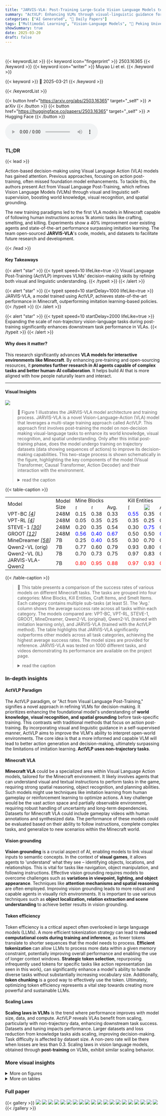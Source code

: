 ```yaml
---
title: "JARVIS-VLA: Post-Training Large-Scale Vision Language Models to Play Visual Games with Keyboards and Mouse"
summary: "ActVLP: Enhancing VLMs through visual-linguistic guidance for superior action-based decision-making in interactive environments."
categories: ["AI Generated", "🤗 Daily Papers"]
tags: ["Multimodal Learning", "Vision-Language Models", "🏢 Peking University",]
showSummary: true
date: 2025-03-20
draft: false
---
```


<br>

{{< keywordList >}}
{{< keyword icon="fingerprint" >}} 2503.16365 {{< /keyword >}}
{{< keyword icon="writer" >}} Muyao Li et el. {{< /keyword >}}
 
{{< keyword >}} 🤗 2025-03-21 {{< /keyword >}}
 
{{< /keywordList >}}

{{< button href="https://arxiv.org/abs/2503.16365" target="_self" >}}
↗ arXiv
{{< /button >}}
{{< button href="https://huggingface.co/papers/2503.16365" target="_self" >}}
↗ Hugging Face
{{< /button >}}



<audio controls>
    <source src="https://ai-paper-reviewer.com/2503.16365/podcast.wav" type="audio/wav">
    Your browser does not support the audio element.
</audio>


### TL;DR


{{< lead >}}

Action-based decision-making using Visual Language Action (VLA) models has gained attention. Previous approaches, focusing on action post-training, often missed foundation model enhancements. To tackle this, the authors present Act from Visual Language Post-Training, which refines Vision Language Models (VLMs) through visual and linguistic self-supervision, boosting world knowledge, visual recognition, and spatial grounding. 



The new training paradigms led to the first VLA models in Minecraft capable of following human instructions across 1k atomic tasks like crafting, smelting, and killing. Experiments show a 40% improvement over existing agents and state-of-the-art performance surpassing imitation learning. The team open-sourced **JARVIS-VLA**'s code, models, and datasets to facilitate future research and development.

{{< /lead >}}


#### Key Takeaways

{{< alert "star" >}}
{{< typeit speed=10 lifeLike=true >}} Visual Language Post-Training (ActVLP) improves VLMs' decision-making skills by refining both visual and linguistic understanding. {{< /typeit >}}
{{< /alert >}}

{{< alert "star" >}}
{{< typeit speed=10 startDelay=1000 lifeLike=true >}} JARVIS-VLA, a model trained using ActVLP, achieves state-of-the-art performance in Minecraft, outperforming imitation learning-based policies. {{< /typeit >}}
{{< /alert >}}

{{< alert "star" >}}
{{< typeit speed=10 startDelay=2000 lifeLike=true >}} Expanding the scale of non-trajectory vision-language tasks during post-training significantly enhances downstream task performance in VLAs. {{< /typeit >}}
{{< /alert >}}

#### Why does it matter?
This research significantly advances **VLA models for interactive environments like Minecraft**. By enhancing pre-training and open-sourcing resources, it **promotes further research in AI agents capable of complex tasks and better human-AI collaboration**. It helps build AI that is more aligned with how people naturally learn and interact.

------
#### Visual Insights



![](https://arxiv.org/html/2503.16365/x1.png)

> 🔼 Figure 1 illustrates the JARVIS-VLA model architecture and training process.  JARVIS-VLA is a novel Vision-Language-Action (VLA) model that leverages a multi-stage training approach called ActVLP. This approach first involves post-training the model on non-decision making visual-language tasks to enhance its world knowledge, visual recognition, and spatial understanding.  Only after this initial post-training phase, does the model undergo training on trajectory datasets (data showing sequences of actions) to improve its decision-making capabilities.  This two-stage process is shown schematically in the figure, highlighting the key components of the model (Visual Transformer, Causal Transformer, Action Decoder) and their interaction with the environment.
> <details>
> <summary>read the caption</summary>
> Figure 1: We present JARVIS-VLA, a novel Vision-Language-Action (VLA) model trained with ActVLP paradigm, post-trained on vision language tasks (non-decision-making tasks) before training on trajectory datasets to have better decision-making capabilities.
> </details>





{{< table-caption >}}
<table class="ltx_tabular ltx_align_middle" id="S3.T1.9.9">
<tr class="ltx_tr" id="S3.T1.9.9.10">
<td class="ltx_td ltx_align_left ltx_border_tt" id="S3.T1.9.9.10.1" rowspan="2" style="padding-top:0.5pt;padding-bottom:0.5pt;"><span class="ltx_text" id="S3.T1.9.9.10.1.1">Model</span></td>
<td class="ltx_td ltx_align_center ltx_border_tt" id="S3.T1.9.9.10.2" rowspan="2" style="padding-top:0.5pt;padding-bottom:0.5pt;"><span class="ltx_text" id="S3.T1.9.9.10.2.1">Model Size</span></td>
<td class="ltx_td ltx_align_center ltx_border_tt" colspan="3" id="S3.T1.9.9.10.3" style="padding-top:0.5pt;padding-bottom:0.5pt;"><span class="ltx_text ltx_font_typewriter ltx_font_bold" id="S3.T1.9.9.10.3.1">Mine Blocks</span></td>
<td class="ltx_td ltx_border_tt" id="S3.T1.9.9.10.4" style="padding-top:0.5pt;padding-bottom:0.5pt;"></td>
<td class="ltx_td ltx_align_center ltx_border_tt" colspan="3" id="S3.T1.9.9.10.5" style="padding-top:0.5pt;padding-bottom:0.5pt;"><span class="ltx_text ltx_font_typewriter ltx_font_bold" id="S3.T1.9.9.10.5.1">Kill Entities</span></td>
<td class="ltx_td ltx_border_tt" id="S3.T1.9.9.10.6" style="padding-top:0.5pt;padding-bottom:0.5pt;"></td>
<td class="ltx_td ltx_align_center ltx_border_tt" colspan="4" id="S3.T1.9.9.10.7" style="padding-top:0.5pt;padding-bottom:0.5pt;"><span class="ltx_text ltx_font_typewriter ltx_font_bold" id="S3.T1.9.9.10.7.1">Craft Items</span></td>
<td class="ltx_td ltx_border_tt" id="S3.T1.9.9.10.8" style="padding-top:0.5pt;padding-bottom:0.5pt;"></td>
<td class="ltx_td ltx_align_center ltx_border_tt" colspan="3" id="S3.T1.9.9.10.9" style="padding-top:0.5pt;padding-bottom:0.5pt;"><span class="ltx_text ltx_font_typewriter ltx_font_bold" id="S3.T1.9.9.10.9.1">Smelt Items</span></td>
</tr>
<tr class="ltx_tr" id="S3.T1.9.9.9">
<td class="ltx_td ltx_align_center ltx_border_t" id="S3.T1.1.1.1.1" style="padding-top:0.5pt;padding-bottom:0.5pt;"><img alt="[Uncaptioned image]" class="ltx_graphics ltx_img_square" height="14" id="S3.T1.1.1.1.1.g1" src="extracted/6297380/figures/avatar/iron_ore.png" width="14"/></td>
<td class="ltx_td ltx_align_center ltx_border_t" id="S3.T1.2.2.2.2" style="padding-top:0.5pt;padding-bottom:0.5pt;"><img alt="[Uncaptioned image]" class="ltx_graphics ltx_img_square" height="13" id="S3.T1.2.2.2.2.g1" src="extracted/6297380/figures/avatar/obsidian.png" width="13"/></td>
<td class="ltx_td ltx_align_center ltx_border_t" id="S3.T1.9.9.9.10" style="padding-top:0.5pt;padding-bottom:0.5pt;">Avg.</td>
<td class="ltx_td" id="S3.T1.9.9.9.11" style="padding-top:0.5pt;padding-bottom:0.5pt;"></td>
<td class="ltx_td ltx_align_center ltx_border_t" id="S3.T1.3.3.3.3" style="padding-top:0.5pt;padding-bottom:0.5pt;"><img alt="[Uncaptioned image]" class="ltx_graphics ltx_img_square" height="17" id="S3.T1.3.3.3.3.g1" src="x4.png" width="17"/></td>
<td class="ltx_td ltx_align_center ltx_border_t" id="S3.T1.4.4.4.4" style="padding-top:0.5pt;padding-bottom:0.5pt;"><img alt="[Uncaptioned image]" class="ltx_graphics ltx_img_square" height="19" id="S3.T1.4.4.4.4.g1" src="x5.png" width="19"/></td>
<td class="ltx_td ltx_align_center ltx_border_t" id="S3.T1.9.9.9.12" style="padding-top:0.5pt;padding-bottom:0.5pt;">Avg.</td>
<td class="ltx_td" id="S3.T1.9.9.9.13" style="padding-top:0.5pt;padding-bottom:0.5pt;"></td>
<td class="ltx_td ltx_align_center ltx_border_t" id="S3.T1.5.5.5.5" style="padding-top:0.5pt;padding-bottom:0.5pt;"><img alt="[Uncaptioned image]" class="ltx_graphics ltx_img_square" height="12" id="S3.T1.5.5.5.5.g1" src="extracted/6297380/figures/avatar/crafting_table.png" width="12"/></td>
<td class="ltx_td ltx_align_center ltx_border_t" id="S3.T1.6.6.6.6" style="padding-top:0.5pt;padding-bottom:0.5pt;"><img alt="[Uncaptioned image]" class="ltx_graphics ltx_img_square" height="12" id="S3.T1.6.6.6.6.g1" src="extracted/6297380/figures/avatar/diamond_sword.png" width="12"/></td>
<td class="ltx_td ltx_align_center ltx_border_t" id="S3.T1.7.7.7.7" style="padding-top:0.5pt;padding-bottom:0.5pt;"><img alt="[Uncaptioned image]" class="ltx_graphics ltx_img_square" height="12" id="S3.T1.7.7.7.7.g1" src="extracted/6297380/figures/avatar/ladder.png" width="12"/></td>
<td class="ltx_td ltx_align_center ltx_border_t" id="S3.T1.9.9.9.14" style="padding-top:0.5pt;padding-bottom:0.5pt;">Avg.</td>
<td class="ltx_td" id="S3.T1.9.9.9.15" style="padding-top:0.5pt;padding-bottom:0.5pt;"></td>
<td class="ltx_td ltx_align_center ltx_border_t" id="S3.T1.8.8.8.8" style="padding-top:0.5pt;padding-bottom:0.5pt;"><img alt="[Uncaptioned image]" class="ltx_graphics ltx_img_square" height="15" id="S3.T1.8.8.8.8.g1" src="extracted/6297380/figures/avatar/cooked_beef.png" width="15"/></td>
<td class="ltx_td ltx_align_center ltx_border_t" id="S3.T1.9.9.9.9" style="padding-top:0.5pt;padding-bottom:0.5pt;"><img alt="[Uncaptioned image]" class="ltx_graphics ltx_img_square" height="11" id="S3.T1.9.9.9.9.g1" src="extracted/6297380/figures/avatar/iron_ingot1.jpg" width="12"/></td>
<td class="ltx_td ltx_nopad_r ltx_align_center ltx_border_t" id="S3.T1.9.9.9.16" style="padding-top:0.5pt;padding-bottom:0.5pt;">Avg.</td>
</tr>
<tr class="ltx_tr" id="S3.T1.9.9.11">
<td class="ltx_td ltx_align_left ltx_border_t" id="S3.T1.9.9.11.1" style="padding-top:0.5pt;padding-bottom:0.5pt;">VPT-BC <cite class="ltx_cite ltx_citemacro_citep">[<a class="ltx_ref" href="https://arxiv.org/html/2503.16365v1#bib.bib4" title="">4</a>]</cite>
</td>
<td class="ltx_td ltx_align_center ltx_border_t" id="S3.T1.9.9.11.2" style="padding-top:0.5pt;padding-bottom:0.5pt;">248M</td>
<td class="ltx_td ltx_align_center ltx_border_t" id="S3.T1.9.9.11.3" style="padding-top:0.5pt;padding-bottom:0.5pt;">0.15</td>
<td class="ltx_td ltx_align_center ltx_border_t" id="S3.T1.9.9.11.4" style="padding-top:0.5pt;padding-bottom:0.5pt;">0.38</td>
<td class="ltx_td ltx_align_center ltx_border_t" id="S3.T1.9.9.11.5" style="padding-top:0.5pt;padding-bottom:0.5pt;">0.33</td>
<td class="ltx_td ltx_border_t" id="S3.T1.9.9.11.6" style="padding-top:0.5pt;padding-bottom:0.5pt;"></td>
<td class="ltx_td ltx_align_center ltx_border_t" id="S3.T1.9.9.11.7" style="padding-top:0.5pt;padding-bottom:0.5pt;"><span class="ltx_text" id="S3.T1.9.9.11.7.1" style="color:#0000FF;">0.55</span></td>
<td class="ltx_td ltx_align_center ltx_border_t" id="S3.T1.9.9.11.8" style="padding-top:0.5pt;padding-bottom:0.5pt;">0.35</td>
<td class="ltx_td ltx_align_center ltx_border_t" id="S3.T1.9.9.11.9" style="padding-top:0.5pt;padding-bottom:0.5pt;">0.44</td>
<td class="ltx_td ltx_border_t" id="S3.T1.9.9.11.10" style="padding-top:0.5pt;padding-bottom:0.5pt;"></td>
<td class="ltx_td ltx_align_center ltx_border_t" id="S3.T1.9.9.11.11" style="padding-top:0.5pt;padding-bottom:0.5pt;">0.30</td>
<td class="ltx_td ltx_align_center ltx_border_t" id="S3.T1.9.9.11.12" style="padding-top:0.5pt;padding-bottom:0.5pt;"><span class="ltx_text" id="S3.T1.9.9.11.12.1" style="color:#0000FF;">0.50</span></td>
<td class="ltx_td ltx_align_center ltx_border_t" id="S3.T1.9.9.11.13" style="padding-top:0.5pt;padding-bottom:0.5pt;">0.45</td>
<td class="ltx_td ltx_align_center ltx_border_t" id="S3.T1.9.9.11.14" style="padding-top:0.5pt;padding-bottom:0.5pt;">0.41</td>
<td class="ltx_td ltx_border_t" id="S3.T1.9.9.11.15" style="padding-top:0.5pt;padding-bottom:0.5pt;"></td>
<td class="ltx_td ltx_align_center ltx_border_t" id="S3.T1.9.9.11.16" style="padding-top:0.5pt;padding-bottom:0.5pt;">0.10</td>
<td class="ltx_td ltx_align_center ltx_border_t" id="S3.T1.9.9.11.17" style="padding-top:0.5pt;padding-bottom:0.5pt;">0.00</td>
<td class="ltx_td ltx_nopad_r ltx_align_center ltx_border_t" id="S3.T1.9.9.11.18" style="padding-top:0.5pt;padding-bottom:0.5pt;">0.05</td>
</tr>
<tr class="ltx_tr" id="S3.T1.9.9.12">
<td class="ltx_td ltx_align_left" id="S3.T1.9.9.12.1" style="padding-top:0.5pt;padding-bottom:0.5pt;">VPT-RL <cite class="ltx_cite ltx_citemacro_citep">[<a class="ltx_ref" href="https://arxiv.org/html/2503.16365v1#bib.bib4" title="">4</a>]</cite>
</td>
<td class="ltx_td ltx_align_center" id="S3.T1.9.9.12.2" style="padding-top:0.5pt;padding-bottom:0.5pt;">248M</td>
<td class="ltx_td ltx_align_center" id="S3.T1.9.9.12.3" style="padding-top:0.5pt;padding-bottom:0.5pt;">0.05</td>
<td class="ltx_td ltx_align_center" id="S3.T1.9.9.12.4" style="padding-top:0.5pt;padding-bottom:0.5pt;">0.35</td>
<td class="ltx_td ltx_align_center" id="S3.T1.9.9.12.5" style="padding-top:0.5pt;padding-bottom:0.5pt;">0.25</td>
<td class="ltx_td" id="S3.T1.9.9.12.6" style="padding-top:0.5pt;padding-bottom:0.5pt;"></td>
<td class="ltx_td ltx_align_center" id="S3.T1.9.9.12.7" style="padding-top:0.5pt;padding-bottom:0.5pt;">0.35</td>
<td class="ltx_td ltx_align_center" id="S3.T1.9.9.12.8" style="padding-top:0.5pt;padding-bottom:0.5pt;">0.25</td>
<td class="ltx_td ltx_align_center" id="S3.T1.9.9.12.9" style="padding-top:0.5pt;padding-bottom:0.5pt;">0.28</td>
<td class="ltx_td" id="S3.T1.9.9.12.10" style="padding-top:0.5pt;padding-bottom:0.5pt;"></td>
<td class="ltx_td ltx_align_center" id="S3.T1.9.9.12.11" style="padding-top:0.5pt;padding-bottom:0.5pt;"><span class="ltx_text" id="S3.T1.9.9.12.11.1" style="color:#0000FF;">0.50</span></td>
<td class="ltx_td ltx_align_center" id="S3.T1.9.9.12.12" style="padding-top:0.5pt;padding-bottom:0.5pt;">0.30</td>
<td class="ltx_td ltx_align_center" id="S3.T1.9.9.12.13" style="padding-top:0.5pt;padding-bottom:0.5pt;">0.62</td>
<td class="ltx_td ltx_align_center" id="S3.T1.9.9.12.14" style="padding-top:0.5pt;padding-bottom:0.5pt;">0.55</td>
<td class="ltx_td" id="S3.T1.9.9.12.15" style="padding-top:0.5pt;padding-bottom:0.5pt;"></td>
<td class="ltx_td ltx_align_center" id="S3.T1.9.9.12.16" style="padding-top:0.5pt;padding-bottom:0.5pt;">0.05</td>
<td class="ltx_td ltx_align_center" id="S3.T1.9.9.12.17" style="padding-top:0.5pt;padding-bottom:0.5pt;">0.35</td>
<td class="ltx_td ltx_nopad_r ltx_align_center" id="S3.T1.9.9.12.18" style="padding-top:0.5pt;padding-bottom:0.5pt;">0.20</td>
</tr>
<tr class="ltx_tr" id="S3.T1.9.9.13">
<td class="ltx_td ltx_align_left" id="S3.T1.9.9.13.1" style="padding-top:0.5pt;padding-bottom:0.5pt;">STEVE-1 <cite class="ltx_cite ltx_citemacro_citep">[<a class="ltx_ref" href="https://arxiv.org/html/2503.16365v1#bib.bib30" title="">30</a>]</cite>
</td>
<td class="ltx_td ltx_align_center" id="S3.T1.9.9.13.2" style="padding-top:0.5pt;padding-bottom:0.5pt;">248M</td>
<td class="ltx_td ltx_align_center" id="S3.T1.9.9.13.3" style="padding-top:0.5pt;padding-bottom:0.5pt;">0.20</td>
<td class="ltx_td ltx_align_center" id="S3.T1.9.9.13.4" style="padding-top:0.5pt;padding-bottom:0.5pt;">0.35</td>
<td class="ltx_td ltx_align_center" id="S3.T1.9.9.13.5" style="padding-top:0.5pt;padding-bottom:0.5pt;">0.54</td>
<td class="ltx_td" id="S3.T1.9.9.13.6" style="padding-top:0.5pt;padding-bottom:0.5pt;"></td>
<td class="ltx_td ltx_align_center" id="S3.T1.9.9.13.7" style="padding-top:0.5pt;padding-bottom:0.5pt;">0.30</td>
<td class="ltx_td ltx_align_center" id="S3.T1.9.9.13.8" style="padding-top:0.5pt;padding-bottom:0.5pt;"><span class="ltx_text" id="S3.T1.9.9.13.8.1" style="color:#0000FF;">0.75</span></td>
<td class="ltx_td ltx_align_center" id="S3.T1.9.9.13.9" style="padding-top:0.5pt;padding-bottom:0.5pt;">0.38</td>
<td class="ltx_td" id="S3.T1.9.9.13.10" style="padding-top:0.5pt;padding-bottom:0.5pt;"></td>
<td class="ltx_td ltx_align_center" id="S3.T1.9.9.13.11" style="padding-top:0.5pt;padding-bottom:0.5pt;">0.45</td>
<td class="ltx_td ltx_align_center" id="S3.T1.9.9.13.12" style="padding-top:0.5pt;padding-bottom:0.5pt;">0.20</td>
<td class="ltx_td ltx_align_center" id="S3.T1.9.9.13.13" style="padding-top:0.5pt;padding-bottom:0.5pt;"><span class="ltx_text" id="S3.T1.9.9.13.13.1" style="color:#0000FF;">0.70</span></td>
<td class="ltx_td ltx_align_center" id="S3.T1.9.9.13.14" style="padding-top:0.5pt;padding-bottom:0.5pt;"><span class="ltx_text" id="S3.T1.9.9.13.14.1" style="color:#0000FF;">0.57</span></td>
<td class="ltx_td" id="S3.T1.9.9.13.15" style="padding-top:0.5pt;padding-bottom:0.5pt;"></td>
<td class="ltx_td ltx_align_center" id="S3.T1.9.9.13.16" style="padding-top:0.5pt;padding-bottom:0.5pt;">0.25</td>
<td class="ltx_td ltx_align_center" id="S3.T1.9.9.13.17" style="padding-top:0.5pt;padding-bottom:0.5pt;"><span class="ltx_text" id="S3.T1.9.9.13.17.1" style="color:#0000FF;">0.40</span></td>
<td class="ltx_td ltx_nopad_r ltx_align_center" id="S3.T1.9.9.13.18" style="padding-top:0.5pt;padding-bottom:0.5pt;"><span class="ltx_text" id="S3.T1.9.9.13.18.1" style="color:#0000FF;">0.33</span></td>
</tr>
<tr class="ltx_tr" id="S3.T1.9.9.14">
<td class="ltx_td ltx_align_left" id="S3.T1.9.9.14.1" style="padding-top:0.5pt;padding-bottom:0.5pt;">GROOT <cite class="ltx_cite ltx_citemacro_citep">[<a class="ltx_ref" href="https://arxiv.org/html/2503.16365v1#bib.bib12" title="">12</a>]</cite>
</td>
<td class="ltx_td ltx_align_center" id="S3.T1.9.9.14.2" style="padding-top:0.5pt;padding-bottom:0.5pt;">248M</td>
<td class="ltx_td ltx_align_center" id="S3.T1.9.9.14.3" style="padding-top:0.5pt;padding-bottom:0.5pt;"><span class="ltx_text" id="S3.T1.9.9.14.3.1" style="color:#0000FF;">0.56</span></td>
<td class="ltx_td ltx_align_center" id="S3.T1.9.9.14.4" style="padding-top:0.5pt;padding-bottom:0.5pt;"><span class="ltx_text" id="S3.T1.9.9.14.4.1" style="color:#0000FF;">0.40</span></td>
<td class="ltx_td ltx_align_center" id="S3.T1.9.9.14.5" style="padding-top:0.5pt;padding-bottom:0.5pt;"><span class="ltx_text" id="S3.T1.9.9.14.5.1" style="color:#0000FF;">0.67</span></td>
<td class="ltx_td" id="S3.T1.9.9.14.6" style="padding-top:0.5pt;padding-bottom:0.5pt;"></td>
<td class="ltx_td ltx_align_center" id="S3.T1.9.9.14.7" style="padding-top:0.5pt;padding-bottom:0.5pt;">0.50</td>
<td class="ltx_td ltx_align_center" id="S3.T1.9.9.14.8" style="padding-top:0.5pt;padding-bottom:0.5pt;">0.50</td>
<td class="ltx_td ltx_align_center" id="S3.T1.9.9.14.9" style="padding-top:0.5pt;padding-bottom:0.5pt;"><span class="ltx_text" id="S3.T1.9.9.14.9.1" style="color:#0000FF;">0.52</span></td>
<td class="ltx_td" id="S3.T1.9.9.14.10" style="padding-top:0.5pt;padding-bottom:0.5pt;"></td>
<td class="ltx_td ltx_align_center" id="S3.T1.9.9.14.11" style="padding-top:0.5pt;padding-bottom:0.5pt;">0.45</td>
<td class="ltx_td ltx_align_center" id="S3.T1.9.9.14.12" style="padding-top:0.5pt;padding-bottom:0.5pt;">0.35</td>
<td class="ltx_td ltx_align_center" id="S3.T1.9.9.14.13" style="padding-top:0.5pt;padding-bottom:0.5pt;">0.25</td>
<td class="ltx_td ltx_align_center" id="S3.T1.9.9.14.14" style="padding-top:0.5pt;padding-bottom:0.5pt;">0.40</td>
<td class="ltx_td" id="S3.T1.9.9.14.15" style="padding-top:0.5pt;padding-bottom:0.5pt;"></td>
<td class="ltx_td ltx_align_center" id="S3.T1.9.9.14.16" style="padding-top:0.5pt;padding-bottom:0.5pt;"><span class="ltx_text" id="S3.T1.9.9.14.16.1" style="color:#0000FF;">0.35</span></td>
<td class="ltx_td ltx_align_center" id="S3.T1.9.9.14.17" style="padding-top:0.5pt;padding-bottom:0.5pt;">0.25</td>
<td class="ltx_td ltx_nopad_r ltx_align_center" id="S3.T1.9.9.14.18" style="padding-top:0.5pt;padding-bottom:0.5pt;">0.30</td>
</tr>
<tr class="ltx_tr" id="S3.T1.9.9.15">
<td class="ltx_td ltx_align_left" id="S3.T1.9.9.15.1" style="padding-top:0.5pt;padding-bottom:0.5pt;">MineDreamer <cite class="ltx_cite ltx_citemacro_citep">[<a class="ltx_ref" href="https://arxiv.org/html/2503.16365v1#bib.bib58" title="">58</a>]</cite>
</td>
<td class="ltx_td ltx_align_center" id="S3.T1.9.9.15.2" style="padding-top:0.5pt;padding-bottom:0.5pt;">7B</td>
<td class="ltx_td ltx_align_center" id="S3.T1.9.9.15.3" style="padding-top:0.5pt;padding-bottom:0.5pt;">0.25</td>
<td class="ltx_td ltx_align_center" id="S3.T1.9.9.15.4" style="padding-top:0.5pt;padding-bottom:0.5pt;"><span class="ltx_text" id="S3.T1.9.9.15.4.1" style="color:#0000FF;">0.40</span></td>
<td class="ltx_td ltx_align_center" id="S3.T1.9.9.15.5" style="padding-top:0.5pt;padding-bottom:0.5pt;">0.55</td>
<td class="ltx_td" id="S3.T1.9.9.15.6" style="padding-top:0.5pt;padding-bottom:0.5pt;"></td>
<td class="ltx_td ltx_align_center" id="S3.T1.9.9.15.7" style="padding-top:0.5pt;padding-bottom:0.5pt;">0.30</td>
<td class="ltx_td ltx_align_center" id="S3.T1.9.9.15.8" style="padding-top:0.5pt;padding-bottom:0.5pt;">0.70</td>
<td class="ltx_td ltx_align_center" id="S3.T1.9.9.15.9" style="padding-top:0.5pt;padding-bottom:0.5pt;">0.39</td>
<td class="ltx_td" id="S3.T1.9.9.15.10" style="padding-top:0.5pt;padding-bottom:0.5pt;"></td>
<td class="ltx_td ltx_align_center" id="S3.T1.9.9.15.11" style="padding-top:0.5pt;padding-bottom:0.5pt;"><span class="ltx_text" id="S3.T1.9.9.15.11.1" style="color:#0000FF;">0.50</span></td>
<td class="ltx_td ltx_align_center" id="S3.T1.9.9.15.12" style="padding-top:0.5pt;padding-bottom:0.5pt;">0.25</td>
<td class="ltx_td ltx_align_center" id="S3.T1.9.9.15.13" style="padding-top:0.5pt;padding-bottom:0.5pt;">0.30</td>
<td class="ltx_td ltx_align_center" id="S3.T1.9.9.15.14" style="padding-top:0.5pt;padding-bottom:0.5pt;">0.42</td>
<td class="ltx_td" id="S3.T1.9.9.15.15" style="padding-top:0.5pt;padding-bottom:0.5pt;"></td>
<td class="ltx_td ltx_align_center" id="S3.T1.9.9.15.16" style="padding-top:0.5pt;padding-bottom:0.5pt;">0.30</td>
<td class="ltx_td ltx_align_center" id="S3.T1.9.9.15.17" style="padding-top:0.5pt;padding-bottom:0.5pt;">0.30</td>
<td class="ltx_td ltx_nopad_r ltx_align_center" id="S3.T1.9.9.15.18" style="padding-top:0.5pt;padding-bottom:0.5pt;">0.30</td>
</tr>
<tr class="ltx_tr" id="S3.T1.9.9.16">
<td class="ltx_td ltx_align_left ltx_border_t" id="S3.T1.9.9.16.1" style="padding-top:0.5pt;padding-bottom:0.5pt;">Qwen2-VL (<span class="ltx_text ltx_font_italic" id="S3.T1.9.9.16.1.1">orig</span>)</td>
<td class="ltx_td ltx_align_center ltx_border_t" id="S3.T1.9.9.16.2" style="padding-top:0.5pt;padding-bottom:0.5pt;">7B</td>
<td class="ltx_td ltx_align_center ltx_border_t" id="S3.T1.9.9.16.3" style="padding-top:0.5pt;padding-bottom:0.5pt;">0.77</td>
<td class="ltx_td ltx_align_center ltx_border_t" id="S3.T1.9.9.16.4" style="padding-top:0.5pt;padding-bottom:0.5pt;">0.60</td>
<td class="ltx_td ltx_align_center ltx_border_t" id="S3.T1.9.9.16.5" style="padding-top:0.5pt;padding-bottom:0.5pt;">0.79</td>
<td class="ltx_td ltx_border_t" id="S3.T1.9.9.16.6" style="padding-top:0.5pt;padding-bottom:0.5pt;"></td>
<td class="ltx_td ltx_align_center ltx_border_t" id="S3.T1.9.9.16.7" style="padding-top:0.5pt;padding-bottom:0.5pt;">0.93</td>
<td class="ltx_td ltx_align_center ltx_border_t" id="S3.T1.9.9.16.8" style="padding-top:0.5pt;padding-bottom:0.5pt;">0.80</td>
<td class="ltx_td ltx_align_center ltx_border_t" id="S3.T1.9.9.16.9" style="padding-top:0.5pt;padding-bottom:0.5pt;">0.84</td>
<td class="ltx_td ltx_border_t" id="S3.T1.9.9.16.10" style="padding-top:0.5pt;padding-bottom:0.5pt;"></td>
<td class="ltx_td ltx_align_center ltx_border_t" id="S3.T1.9.9.16.11" style="padding-top:0.5pt;padding-bottom:0.5pt;">0.83</td>
<td class="ltx_td ltx_align_center ltx_border_t" id="S3.T1.9.9.16.12" style="padding-top:0.5pt;padding-bottom:0.5pt;">0.53</td>
<td class="ltx_td ltx_align_center ltx_border_t" id="S3.T1.9.9.16.13" style="padding-top:0.5pt;padding-bottom:0.5pt;">0.40</td>
<td class="ltx_td ltx_align_center ltx_border_t" id="S3.T1.9.9.16.14" style="padding-top:0.5pt;padding-bottom:0.5pt;">0.60</td>
<td class="ltx_td ltx_border_t" id="S3.T1.9.9.16.15" style="padding-top:0.5pt;padding-bottom:0.5pt;"></td>
<td class="ltx_td ltx_align_center ltx_border_t" id="S3.T1.9.9.16.16" style="padding-top:0.5pt;padding-bottom:0.5pt;">0.03</td>
<td class="ltx_td ltx_align_center ltx_border_t" id="S3.T1.9.9.16.17" style="padding-top:0.5pt;padding-bottom:0.5pt;">0.10</td>
<td class="ltx_td ltx_nopad_r ltx_align_center ltx_border_t" id="S3.T1.9.9.16.18" style="padding-top:0.5pt;padding-bottom:0.5pt;">0.07</td>
</tr>
<tr class="ltx_tr" id="S3.T1.9.9.17">
<td class="ltx_td ltx_align_left" id="S3.T1.9.9.17.1" style="padding-top:0.5pt;padding-bottom:0.5pt;">Qwen2-VL (IL)</td>
<td class="ltx_td ltx_align_center" id="S3.T1.9.9.17.2" style="padding-top:0.5pt;padding-bottom:0.5pt;">7B</td>
<td class="ltx_td ltx_align_center" id="S3.T1.9.9.17.3" style="padding-top:0.5pt;padding-bottom:0.5pt;">0.70</td>
<td class="ltx_td ltx_align_center" id="S3.T1.9.9.17.4" style="padding-top:0.5pt;padding-bottom:0.5pt;">0.73</td>
<td class="ltx_td ltx_align_center" id="S3.T1.9.9.17.5" style="padding-top:0.5pt;padding-bottom:0.5pt;">0.75</td>
<td class="ltx_td" id="S3.T1.9.9.17.6" style="padding-top:0.5pt;padding-bottom:0.5pt;"></td>
<td class="ltx_td ltx_align_center" id="S3.T1.9.9.17.7" style="padding-top:0.5pt;padding-bottom:0.5pt;">0.97</td>
<td class="ltx_td ltx_align_center" id="S3.T1.9.9.17.8" style="padding-top:0.5pt;padding-bottom:0.5pt;">0.83</td>
<td class="ltx_td ltx_align_center" id="S3.T1.9.9.17.9" style="padding-top:0.5pt;padding-bottom:0.5pt;">0.86</td>
<td class="ltx_td" id="S3.T1.9.9.17.10" style="padding-top:0.5pt;padding-bottom:0.5pt;"></td>
<td class="ltx_td ltx_align_center" id="S3.T1.9.9.17.11" style="padding-top:0.5pt;padding-bottom:0.5pt;">0.73</td>
<td class="ltx_td ltx_align_center" id="S3.T1.9.9.17.12" style="padding-top:0.5pt;padding-bottom:0.5pt;">0.67</td>
<td class="ltx_td ltx_align_center" id="S3.T1.9.9.17.13" style="padding-top:0.5pt;padding-bottom:0.5pt;">0.50</td>
<td class="ltx_td ltx_align_center" id="S3.T1.9.9.17.14" style="padding-top:0.5pt;padding-bottom:0.5pt;">0.65</td>
<td class="ltx_td" id="S3.T1.9.9.17.15" style="padding-top:0.5pt;padding-bottom:0.5pt;"></td>
<td class="ltx_td ltx_align_center" id="S3.T1.9.9.17.16" style="padding-top:0.5pt;padding-bottom:0.5pt;">0.17</td>
<td class="ltx_td ltx_align_center" id="S3.T1.9.9.17.17" style="padding-top:0.5pt;padding-bottom:0.5pt;">0.37</td>
<td class="ltx_td ltx_nopad_r ltx_align_center" id="S3.T1.9.9.17.18" style="padding-top:0.5pt;padding-bottom:0.5pt;">0.29</td>
</tr>
<tr class="ltx_tr" id="S3.T1.9.9.18">
<td class="ltx_td ltx_align_left ltx_border_bb" id="S3.T1.9.9.18.1" style="padding-top:0.5pt;padding-bottom:0.5pt;">
<span class="ltx_text ltx_font_bold" id="S3.T1.9.9.18.1.1">JARVIS-VLA</span>-Qwen2</td>
<td class="ltx_td ltx_align_center ltx_border_bb" id="S3.T1.9.9.18.2" style="padding-top:0.5pt;padding-bottom:0.5pt;">7B</td>
<td class="ltx_td ltx_align_center ltx_border_bb" id="S3.T1.9.9.18.3" style="padding-top:0.5pt;padding-bottom:0.5pt;"><span class="ltx_text ltx_font_bold" id="S3.T1.9.9.18.3.1" style="color:#FF0000;">0.80</span></td>
<td class="ltx_td ltx_align_center ltx_border_bb" id="S3.T1.9.9.18.4" style="padding-top:0.5pt;padding-bottom:0.5pt;"><span class="ltx_text ltx_font_bold" id="S3.T1.9.9.18.4.1" style="color:#FF0000;">0.95</span></td>
<td class="ltx_td ltx_align_center ltx_border_bb" id="S3.T1.9.9.18.5" style="padding-top:0.5pt;padding-bottom:0.5pt;"><span class="ltx_text ltx_font_bold" id="S3.T1.9.9.18.5.1" style="color:#FF0000;">0.88</span></td>
<td class="ltx_td ltx_border_bb" id="S3.T1.9.9.18.6" style="padding-top:0.5pt;padding-bottom:0.5pt;"></td>
<td class="ltx_td ltx_align_center ltx_border_bb" id="S3.T1.9.9.18.7" style="padding-top:0.5pt;padding-bottom:0.5pt;"><span class="ltx_text ltx_font_bold" id="S3.T1.9.9.18.7.1" style="color:#FF0000;">0.97</span></td>
<td class="ltx_td ltx_align_center ltx_border_bb" id="S3.T1.9.9.18.8" style="padding-top:0.5pt;padding-bottom:0.5pt;"><span class="ltx_text ltx_font_bold" id="S3.T1.9.9.18.8.1" style="color:#FF0000;">0.93</span></td>
<td class="ltx_td ltx_align_center ltx_border_bb" id="S3.T1.9.9.18.9" style="padding-top:0.5pt;padding-bottom:0.5pt;"><span class="ltx_text ltx_font_bold" id="S3.T1.9.9.18.9.1" style="color:#FF0000;">0.95</span></td>
<td class="ltx_td ltx_border_bb" id="S3.T1.9.9.18.10" style="padding-top:0.5pt;padding-bottom:0.5pt;"></td>
<td class="ltx_td ltx_align_center ltx_border_bb" id="S3.T1.9.9.18.11" style="padding-top:0.5pt;padding-bottom:0.5pt;"><span class="ltx_text ltx_font_bold" id="S3.T1.9.9.18.11.1" style="color:#FF0000;">0.87</span></td>
<td class="ltx_td ltx_align_center ltx_border_bb" id="S3.T1.9.9.18.12" style="padding-top:0.5pt;padding-bottom:0.5pt;"><span class="ltx_text ltx_font_bold" id="S3.T1.9.9.18.12.1" style="color:#FF0000;">0.83</span></td>
<td class="ltx_td ltx_align_center ltx_border_bb" id="S3.T1.9.9.18.13" style="padding-top:0.5pt;padding-bottom:0.5pt;"><span class="ltx_text ltx_font_bold" id="S3.T1.9.9.18.13.1" style="color:#FF0000;">0.63</span></td>
<td class="ltx_td ltx_align_center ltx_border_bb" id="S3.T1.9.9.18.14" style="padding-top:0.5pt;padding-bottom:0.5pt;"><span class="ltx_text ltx_font_bold" id="S3.T1.9.9.18.14.1" style="color:#FF0000;">0.77</span></td>
<td class="ltx_td ltx_border_bb" id="S3.T1.9.9.18.15" style="padding-top:0.5pt;padding-bottom:0.5pt;"></td>
<td class="ltx_td ltx_align_center ltx_border_bb" id="S3.T1.9.9.18.16" style="padding-top:0.5pt;padding-bottom:0.5pt;"><span class="ltx_text ltx_font_bold" id="S3.T1.9.9.18.16.1" style="color:#FF0000;">0.77</span></td>
<td class="ltx_td ltx_align_center ltx_border_bb" id="S3.T1.9.9.18.17" style="padding-top:0.5pt;padding-bottom:0.5pt;"><span class="ltx_text ltx_font_bold" id="S3.T1.9.9.18.17.1" style="color:#FF0000;">0.70</span></td>
<td class="ltx_td ltx_nopad_r ltx_align_center ltx_border_bb" id="S3.T1.9.9.18.18" style="padding-top:0.5pt;padding-bottom:0.5pt;"><span class="ltx_text ltx_font_bold" id="S3.T1.9.9.18.18.1" style="color:#FF0000;">0.70</span></td>
</tr>
</table>{{< /table-caption >}}

> 🔼 This table presents a comparison of the success rates of various models on different Minecraft tasks.  The tasks are grouped into four categories: Mine Blocks, Kill Entities, Craft Items, and Smelt Items. Each category contains multiple sub-tasks (at least 5).  The 'Avg.' column shows the average success rate across all tasks within each category. The models compared are: VPT-BC, VPT-RL, STEVE-1, GROOT, MineDreamer, Qwen2-VL (original), Qwen2-VL (trained with imitation learning only), and JARVIS-VLA (trained with the ActVLP method).  The table highlights that JARVIS-VLA significantly outperforms other models across all task categories, achieving the highest average success rates. The model sizes are provided for reference.  JARVIS-VLA was tested on 1000 different tasks, and videos demonstrating its performance are available on the project page.
> <details>
> <summary>read the caption</summary>
> Table 1:  Evaluation results of different policies on Minecraft tasks. Each group includes multiple tasks (at least 5), and the Avg. column reports the average success rate within each group. Qwen2-VL, Qwen2-VL (IL) and JARVIS-VLA-Qwen2-VL represent the training on the original qwen checkpoint, post-training on only large-scale imitation learning trajectories, and post-trained on VLP intermediate model. Qwen2-VL (ActVLP) achieves the highest success rates across all task groups. We test JARVIS-VLA-Qwen2-VL on 1k different instructions and the rollout videos can be found in the project page.
> </details>





### In-depth insights


#### ActVLP Paradigm
The ActVLP paradigm, or "Act from Visual Language Post-Training," signifies a novel approach in refining VLMs for decision-making. It prioritizes enhancing the foundational model's understanding of **world knowledge, visual recognition, and spatial grounding** before task-specific training. This contrasts with traditional methods that focus on action post-training. By incorporating visual and linguistic guidance in a self-supervised manner, ActVLP aims to improve the VLM's ability to interpret open-world environments. The core idea is that a more informed and capable VLM will lead to better action generation and decision-making, ultimately surpassing the limitations of imitation learning. **ActVLP uses non-trajectory tasks**.

#### Minecraft VLA
**Minecraft VLA** could be a specialized area within Visual Language Action models, tailored for the Minecraft environment. It likely involves agents that can understand visual and textual instructions to perform tasks in the game, requiring strong spatial reasoning, object recognition, and planning abilities.  Such models might use techniques like imitation learning from human gameplay or reinforcement learning to optimize actions. A key challenge would be the vast action space and partially observable environment, requiring robust handling of uncertainty and long-term dependencies. Datasets for Minecraft VLA could include gameplay videos with human annotations and synthesized data. The performance of these models could be evaluated based on their ability to follow instructions, complete complex tasks, and generalize to new scenarios within the Minecraft world.

#### Vision grounding
**Vision grounding** is a crucial aspect of AI, enabling models to link visual inputs to semantic concepts. In the context of **visual games**, it allows agents to 'understand' what they see – identifying objects, locations, and relationships. This is vital for tasks like navigation, object manipulation, and following instructions. Effective vision grounding requires models to overcome challenges such as **variations in viewpoint, lighting, and object appearance**. Techniques like **attention mechanisms and spatial reasoning** are often employed. Improving vision grounding leads to more robust and capable agents in visually rich environments. It is important to use various techniques such as **object localization, relation extraction and scene understanding** to achieve better results in vision grounding.

#### Token efficiency
Token efficiency is a critical aspect often overlooked in large language models (LLMs). A more efficient tokenization strategy can lead to **reduced computational costs during training and inference**, as fewer tokens translate to shorter sequences that the model needs to process. **Efficient tokenization** can allow LLMs to process more data within a given memory constraint, potentially improving overall performance and enabling the use of longer context windows. **Strategic token selection**, repurposing infrequently used tokens for specific tasks like action representation (as seen in this work), can significantly enhance a model's ability to handle diverse tasks without substantially increasing vocabulary size. Additionally, **token chunking** is a good way to effectively use the token. Ultimately, optimizing token efficiency represents a vital step towards creating more powerful and sustainable LLMs.

#### Scaling Laws
**Scaling laws in VLMs** is the trend where performance improves with model size, data, and compute. ActVLP reveals VLAs benefit from scaling, particularly with non-trajectory data, enhancing downstream task success. Datasets and tuning impacts performance. Larger datasets and loss reduction from knowledge tasks aids scaling, improving decision-making. Task difficulty is affected by dataset size. A non-zero rate will be there when losses are less than 0.3. Scaling laws in vision language models, obtained through **post-training** on VLMs, exhibit similar scaling behavior.


### More visual insights

<details>
<summary>More on figures
</summary>


![](https://arxiv.org/html/2503.16365/x2.png)

> 🔼 This figure illustrates the difference between traditional VLA training methods and the proposed ActVLP approach. Traditional methods directly fine-tune a vision-language model on large-scale datasets using imitation learning to predict actions.  In contrast, ActVLP is a three-stage training pipeline. Stage 1 post-trains the language model on text-based world knowledge using supervised fine-tuning with next-token prediction. Stage 2 further post-trains both the vision encoder and language model on multimodal datasets focusing on vision-language alignment and spatial grounding, again using supervised fine-tuning with next-token prediction. Finally, Stage 3 post-trains only the language model on multimodal instruction-following datasets via imitation learning. This multi-stage approach aims to enhance the model's world knowledge, visual understanding, and spatial reasoning capabilities before relying solely on imitation learning for action prediction.
> <details>
> <summary>read the caption</summary>
> Figure 2: Previous VLA methods usually directly use imitation learning to finetune original vision-language models on large-scale multi-domain decision-making datasets to predict the actions [25, 7]. Our ActVLP training pipeline includes three stages: 1) post-training language models on text-only world knowledge with next-token prediction supervised fine-tuning, 2) post-training both vision encoder and language models on multimodal vision-language alignment and spatial grounding datasets with next-token prediction supervised fine-tuning, and 3) post-training only language models on multi-modal instruction following datasets with imitation learning.
> </details>



![](https://arxiv.org/html/2503.16365/x3.png)

> 🔼 Figure 3 illustrates the diverse visual-language datasets used for post-training the model.  A unified tokenizer allows the model to leverage these datasets, improving its performance on various vision-language tasks including question answering, image captioning, image/video question answering, and visual grounding (which incorporates both point and bounding box annotations).  This multifaceted approach enhances the model's decision-making capabilities.
> <details>
> <summary>read the caption</summary>
> Figure 3: Illustration of various post-training datasets. Models can post-train on various vision-language datasets using a unified tokenizer and support diverse vision-language applications, such as question answering, image captioning, image/video question answering, visual grounding (including points and bounding box), and decision-making. More examples can be found in Appendix D.
> </details>



![](https://arxiv.org/html/2503.16365/x6.png)

> 🔼 This figure displays the results of ablation studies conducted to determine the impact of different post-training datasets on downstream decision-making tasks. Three types of datasets were used: knowledge datasets, visual question-answering datasets, and spatial grounding datasets.  The results show the success rates for three downstream tasks (crafting a sword, mining obsidian, and cooking beef) when different combinations of post-training datasets were used. This illustrates which visual-language capabilities are most crucial for effective task performance, highlighting the importance of a well-rounded, multi-faceted post-training process.
> <details>
> <summary>read the caption</summary>
> Figure 4: Ablation results on different post-training datasets. We select knowledge datasets, visual question-answering datasets, and spatial grounding datasets to conduct ablation experiments. Our goal is to evaluate which capabilities and post-training datasets most significantly influence downstream decision-making tasks.
> </details>



![](https://arxiv.org/html/2503.16365/x7.png)

> 🔼 Figure 5 illustrates the relationship between the success rate of downstream tasks, the training loss, and the number of training steps in a model. The graph shows that increasing the number of downstream fine-tuning trajectories improves the model's success rate, but only when the training loss is below 0.22.  This indicates a threshold where additional data significantly impacts performance.
> <details>
> <summary>read the caption</summary>
> Figure 5: The relation between downstream task success rate, training loss, and training steps. The curve shows that scaling downstream finetuning trajectories can scale up the success rate when the loss is lower than 0.22.
> </details>



![](https://arxiv.org/html/2503.16365/x8.png)

> 🔼 This figure illustrates the correlation between the loss during post-training on non-trajectory datasets and the success rate on downstream tasks.  It demonstrates that increasing the size of the non-trajectory training data improves the performance on downstream tasks, even when the amount of fine-tuning trajectory data remains constant.  This highlights the importance of comprehensive pre-training in enhancing the model's ability to generalize to new tasks.
> <details>
> <summary>read the caption</summary>
> Figure 6:  The relationship between post-training loss and downstream task success rates. Our findings indicate that increasing the size of post-training non-trajectory datasets can significantly enhance downstream task success rates, even with a fixed number of fine-tuning trajectories.
> </details>



</details>




<details>
<summary>More on tables
</summary>


{{< table-caption >}}
<table class="ltx_tabular ltx_align_middle" id="A5.T2.1">
<tr class="ltx_tr" id="A5.T2.1.1">
<td class="ltx_td ltx_align_center ltx_border_tt" id="A5.T2.1.1.1"><span class="ltx_text ltx_font_bold" id="A5.T2.1.1.1.1">Category</span></td>
<td class="ltx_td ltx_align_center ltx_border_tt" id="A5.T2.1.1.2"><span class="ltx_text ltx_font_bold" id="A5.T2.1.1.2.1">Quantity</span></td>
<td class="ltx_td ltx_align_justify ltx_align_top ltx_border_tt" id="A5.T2.1.1.3">
<span class="ltx_inline-block ltx_align_top" id="A5.T2.1.1.3.1">
<span class="ltx_p" id="A5.T2.1.1.3.1.1" style="width:142.3pt;"><span class="ltx_text ltx_font_bold" id="A5.T2.1.1.3.1.1.1">Example Question</span></span>
</span>
</td>
<td class="ltx_td ltx_align_justify ltx_align_top ltx_border_tt" id="A5.T2.1.1.4">
<span class="ltx_inline-block ltx_align_top" id="A5.T2.1.1.4.1">
<span class="ltx_p" id="A5.T2.1.1.4.1.1" style="width:142.3pt;"><span class="ltx_text ltx_font_bold" id="A5.T2.1.1.4.1.1.1">Example Answer</span></span>
</span>
</td>
</tr>
<tr class="ltx_tr" id="A5.T2.1.2">
<td class="ltx_td ltx_align_center ltx_border_t" id="A5.T2.1.2.1">Craft</td>
<td class="ltx_td ltx_align_center ltx_border_t" id="A5.T2.1.2.2">9</td>
<td class="ltx_td ltx_align_justify ltx_align_top ltx_border_t" id="A5.T2.1.2.3">
<span class="ltx_inline-block ltx_align_top" id="A5.T2.1.2.3.1">
<span class="ltx_p" id="A5.T2.1.2.3.1.1" style="width:142.3pt;">What materials are needed to craft a jukebox in Minecraft?</span>
</span>
</td>
<td class="ltx_td ltx_align_justify ltx_align_top ltx_border_t" id="A5.T2.1.2.4">
<span class="ltx_inline-block ltx_align_top" id="A5.T2.1.2.4.1">
<span class="ltx_p" id="A5.T2.1.2.4.1.1" style="width:142.3pt;">8 Planks and 1 Diamond.</span>
</span>
</td>
</tr>
<tr class="ltx_tr" id="A5.T2.1.3">
<td class="ltx_td ltx_align_center ltx_border_t" id="A5.T2.1.3.1">Plant</td>
<td class="ltx_td ltx_align_center ltx_border_t" id="A5.T2.1.3.2">5</td>
<td class="ltx_td ltx_align_justify ltx_align_top ltx_border_t" id="A5.T2.1.3.3">
<span class="ltx_inline-block ltx_align_top" id="A5.T2.1.3.3.1">
<span class="ltx_p" id="A5.T2.1.3.3.1.1" style="width:142.3pt;">What is the maximum height sugarcane can reach in Minecraft?</span>
</span>
</td>
<td class="ltx_td ltx_align_justify ltx_align_top ltx_border_t" id="A5.T2.1.3.4">
<span class="ltx_inline-block ltx_align_top" id="A5.T2.1.3.4.1">
<span class="ltx_p" id="A5.T2.1.3.4.1.1" style="width:142.3pt;">3.</span>
</span>
</td>
</tr>
<tr class="ltx_tr" id="A5.T2.1.4">
<td class="ltx_td ltx_align_center ltx_border_t" id="A5.T2.1.4.1">Mobs</td>
<td class="ltx_td ltx_align_center ltx_border_t" id="A5.T2.1.4.2">12</td>
<td class="ltx_td ltx_align_justify ltx_align_top ltx_border_t" id="A5.T2.1.4.3">
<span class="ltx_inline-block ltx_align_top" id="A5.T2.1.4.3.1">
<span class="ltx_p" id="A5.T2.1.4.3.1.1" style="width:142.3pt;">What happens when a creeper gets struck by lightning in Minecraft?</span>
</span>
</td>
<td class="ltx_td ltx_align_justify ltx_align_top ltx_border_t" id="A5.T2.1.4.4">
<span class="ltx_inline-block ltx_align_top" id="A5.T2.1.4.4.1">
<span class="ltx_p" id="A5.T2.1.4.4.1.1" style="width:142.3pt;">A creeper becomes a charged creeper.</span>
</span>
</td>
</tr>
<tr class="ltx_tr" id="A5.T2.1.5">
<td class="ltx_td ltx_align_center ltx_border_t" id="A5.T2.1.5.1">Kill</td>
<td class="ltx_td ltx_align_center ltx_border_t" id="A5.T2.1.5.2">3</td>
<td class="ltx_td ltx_align_justify ltx_align_top ltx_border_t" id="A5.T2.1.5.3">
<span class="ltx_inline-block ltx_align_top" id="A5.T2.1.5.3.1">
<span class="ltx_p" id="A5.T2.1.5.3.1.1" style="width:142.3pt;">Can shield block crossbow attack in Minecraft?</span>
</span>
</td>
<td class="ltx_td ltx_align_justify ltx_align_top ltx_border_t" id="A5.T2.1.5.4">
<span class="ltx_inline-block ltx_align_top" id="A5.T2.1.5.4.1">
<span class="ltx_p" id="A5.T2.1.5.4.1.1" style="width:142.3pt;">No.</span>
</span>
</td>
</tr>
<tr class="ltx_tr" id="A5.T2.1.6">
<td class="ltx_td ltx_align_center ltx_border_t" id="A5.T2.1.6.1">Enchant</td>
<td class="ltx_td ltx_align_center ltx_border_t" id="A5.T2.1.6.2">3</td>
<td class="ltx_td ltx_align_justify ltx_align_top ltx_border_t" id="A5.T2.1.6.3">
<span class="ltx_inline-block ltx_align_top" id="A5.T2.1.6.3.1">
<span class="ltx_p" id="A5.T2.1.6.3.1.1" style="width:142.3pt;">What happens if the player put on an item with Curse of Binding enchant in Minecraft?</span>
</span>
</td>
<td class="ltx_td ltx_align_justify ltx_align_top ltx_border_t" id="A5.T2.1.6.4">
<span class="ltx_inline-block ltx_align_top" id="A5.T2.1.6.4.1">
<span class="ltx_p" id="A5.T2.1.6.4.1.1" style="width:142.3pt;">It cannot be removed until the item breaks or the player dies.</span>
</span>
</td>
</tr>
<tr class="ltx_tr" id="A5.T2.1.7">
<td class="ltx_td ltx_align_center ltx_border_t" id="A5.T2.1.7.1">Potion</td>
<td class="ltx_td ltx_align_center ltx_border_t" id="A5.T2.1.7.2">4</td>
<td class="ltx_td ltx_align_justify ltx_align_top ltx_border_t" id="A5.T2.1.7.3">
<span class="ltx_inline-block ltx_align_top" id="A5.T2.1.7.3.1">
<span class="ltx_p" id="A5.T2.1.7.3.1.1" style="width:142.3pt;">What materials are needed to craft a potion of poison in Minecraft?</span>
</span>
</td>
<td class="ltx_td ltx_align_justify ltx_align_top ltx_border_t" id="A5.T2.1.7.4">
<span class="ltx_inline-block ltx_align_top" id="A5.T2.1.7.4.1">
<span class="ltx_p" id="A5.T2.1.7.4.1.1" style="width:142.3pt;">Water bottle, Nether wart, blaze powder, spider eye.</span>
</span>
</td>
</tr>
<tr class="ltx_tr" id="A5.T2.1.8">
<td class="ltx_td ltx_align_center ltx_border_t" id="A5.T2.1.8.1">Biomes</td>
<td class="ltx_td ltx_align_center ltx_border_t" id="A5.T2.1.8.2">4</td>
<td class="ltx_td ltx_align_justify ltx_align_top ltx_border_t" id="A5.T2.1.8.3">
<span class="ltx_inline-block ltx_align_top" id="A5.T2.1.8.3.1">
<span class="ltx_p" id="A5.T2.1.8.3.1.1" style="width:142.3pt;">Which biome is the only place you can find blue orchids in Minecraft?</span>
</span>
</td>
<td class="ltx_td ltx_align_justify ltx_align_top ltx_border_t" id="A5.T2.1.8.4">
<span class="ltx_inline-block ltx_align_top" id="A5.T2.1.8.4.1">
<span class="ltx_p" id="A5.T2.1.8.4.1.1" style="width:142.3pt;">Swamp.</span>
</span>
</td>
</tr>
<tr class="ltx_tr" id="A5.T2.1.9">
<td class="ltx_td ltx_align_center ltx_border_bb ltx_border_t" id="A5.T2.1.9.1">Architecture</td>
<td class="ltx_td ltx_align_center ltx_border_bb ltx_border_t" id="A5.T2.1.9.2">7</td>
<td class="ltx_td ltx_align_justify ltx_align_top ltx_border_bb ltx_border_t" id="A5.T2.1.9.3">
<span class="ltx_inline-block ltx_align_top" id="A5.T2.1.9.3.1">
<span class="ltx_p" id="A5.T2.1.9.3.1.1" style="width:142.3pt;">How many chests are typically found in a shipwreck in Minecraft?</span>
</span>
</td>
<td class="ltx_td ltx_align_justify ltx_align_top ltx_border_bb ltx_border_t" id="A5.T2.1.9.4">
<span class="ltx_inline-block ltx_align_top" id="A5.T2.1.9.4.1">
<span class="ltx_p" id="A5.T2.1.9.4.1.1" style="width:142.3pt;">1 to 3.</span>
</span>
</td>
</tr>
</table>{{< /table-caption >}}
> 🔼 This table details the evaluation dataset for the World Knowledge portion of the Minecraft benchmark. It breaks down 47 questions into eight subcategories (Craft, Plant, Mobs, Kill, Enchant, Potions, Biomes, Architecture), showing the number of questions per category and example questions and answers.  This provides a detailed look at the types of knowledge questions used to assess the models' understanding of the Minecraft world.
> <details>
> <summary>read the caption</summary>
> Table 2: Summary of Minecraft knowledge questions and answers Evaluation.
> </details>

{{< table-caption >}}
<table class="ltx_tabular ltx_align_middle" id="A5.T3.5">
<tr class="ltx_tr" id="A5.T3.5.6">
<td class="ltx_td ltx_align_justify ltx_align_top ltx_border_tt" id="A5.T3.5.6.1">
<span class="ltx_inline-block ltx_align_top" id="A5.T3.5.6.1.1">
<span class="ltx_p" id="A5.T3.5.6.1.1.1" style="width:56.9pt;"><span class="ltx_text ltx_font_bold" id="A5.T3.5.6.1.1.1.1">Category</span></span>
</span>
</td>
<td class="ltx_td ltx_align_justify ltx_align_top ltx_border_tt" id="A5.T3.5.6.2">
<span class="ltx_inline-block ltx_align_top" id="A5.T3.5.6.2.1">
<span class="ltx_p" id="A5.T3.5.6.2.1.1" style="width:28.5pt;"><span class="ltx_text ltx_font_bold" id="A5.T3.5.6.2.1.1.1">Quantity</span></span>
</span>
</td>
<td class="ltx_td ltx_align_justify ltx_align_top ltx_border_tt" id="A5.T3.5.6.3">
<span class="ltx_inline-block ltx_align_top" id="A5.T3.5.6.3.1">
<span class="ltx_p" id="A5.T3.5.6.3.1.1" style="width:85.4pt;"><span class="ltx_text ltx_font_bold" id="A5.T3.5.6.3.1.1.1">Image</span></span>
</span>
</td>
<td class="ltx_td ltx_align_justify ltx_align_top ltx_border_tt" id="A5.T3.5.6.4">
<span class="ltx_inline-block ltx_align_top" id="A5.T3.5.6.4.1">
<span class="ltx_p" id="A5.T3.5.6.4.1.1" style="width:85.4pt;"><span class="ltx_text ltx_font_bold" id="A5.T3.5.6.4.1.1.1">Example Question</span></span>
</span>
</td>
<td class="ltx_td ltx_nopad_r ltx_align_justify ltx_align_top ltx_border_tt" id="A5.T3.5.6.5">
<span class="ltx_inline-block ltx_align_top" id="A5.T3.5.6.5.1">
<span class="ltx_p" id="A5.T3.5.6.5.1.1" style="width:85.4pt;"><span class="ltx_text ltx_font_bold" id="A5.T3.5.6.5.1.1.1">Example Answer</span></span>
</span>
</td>
</tr>
<tr class="ltx_tr" id="A5.T3.1.1">
<td class="ltx_td ltx_align_justify ltx_align_top ltx_border_t" id="A5.T3.1.1.2">
<span class="ltx_inline-block ltx_align_top" id="A5.T3.1.1.2.1">
<span class="ltx_p" id="A5.T3.1.1.2.1.1" style="width:56.9pt;">Scene</span>
</span>
</td>
<td class="ltx_td ltx_align_justify ltx_align_top ltx_border_t" id="A5.T3.1.1.3">
<span class="ltx_inline-block ltx_align_top" id="A5.T3.1.1.3.1">
<span class="ltx_p" id="A5.T3.1.1.3.1.1" style="width:28.5pt;">11</span>
</span>
</td>
<td class="ltx_td ltx_align_justify ltx_align_top ltx_border_t" id="A5.T3.1.1.1">
<span class="ltx_inline-block ltx_align_top" id="A5.T3.1.1.1.1">
<span class="ltx_p" id="A5.T3.1.1.1.1.1" style="width:85.4pt;"><span class="ltx_text" id="A5.T3.1.1.1.1.1.1"><img alt="[Uncaptioned image]" class="ltx_graphics ltx_img_landscape" height="62" id="A5.T3.1.1.1.1.1.1.g1" src="x11.png" width="83"/></span></span>
</span>
</td>
<td class="ltx_td ltx_align_justify ltx_align_top ltx_border_t" id="A5.T3.1.1.4">
<span class="ltx_inline-block ltx_align_top" id="A5.T3.1.1.4.1">
<span class="ltx_p" id="A5.T3.1.1.4.1.1" style="width:85.4pt;">What biome you think is the player currently in?</span>
</span>
</td>
<td class="ltx_td ltx_nopad_r ltx_align_justify ltx_align_top ltx_border_t" id="A5.T3.1.1.5">
<span class="ltx_inline-block ltx_align_top" id="A5.T3.1.1.5.1">
<span class="ltx_p" id="A5.T3.1.1.5.1.1" style="width:85.4pt;">Mushroom Fields biome.</span>
</span>
</td>
</tr>
<tr class="ltx_tr" id="A5.T3.2.2">
<td class="ltx_td ltx_align_justify ltx_align_top ltx_border_t" id="A5.T3.2.2.2">
<span class="ltx_inline-block ltx_align_top" id="A5.T3.2.2.2.1">
<span class="ltx_p" id="A5.T3.2.2.2.1.1" style="width:56.9pt;">Object</span>
</span>
</td>
<td class="ltx_td ltx_align_justify ltx_align_top ltx_border_t" id="A5.T3.2.2.3">
<span class="ltx_inline-block ltx_align_top" id="A5.T3.2.2.3.1">
<span class="ltx_p" id="A5.T3.2.2.3.1.1" style="width:28.5pt;">13</span>
</span>
</td>
<td class="ltx_td ltx_align_justify ltx_align_top ltx_border_t" id="A5.T3.2.2.1">
<span class="ltx_inline-block ltx_align_top" id="A5.T3.2.2.1.1">
<span class="ltx_p" id="A5.T3.2.2.1.1.1" style="width:85.4pt;"><span class="ltx_text" id="A5.T3.2.2.1.1.1.1"><img alt="[Uncaptioned image]" class="ltx_graphics ltx_img_landscape" height="47" id="A5.T3.2.2.1.1.1.1.g1" src="x12.png" width="83"/></span></span>
</span>
</td>
<td class="ltx_td ltx_align_justify ltx_align_top ltx_border_t" id="A5.T3.2.2.4">
<span class="ltx_inline-block ltx_align_top" id="A5.T3.2.2.4.1">
<span class="ltx_p" id="A5.T3.2.2.4.1.1" style="width:85.4pt;">Are there any hostile mobs in the picture?</span>
</span>
</td>
<td class="ltx_td ltx_nopad_r ltx_align_justify ltx_align_top ltx_border_t" id="A5.T3.2.2.5">
<span class="ltx_inline-block ltx_align_top" id="A5.T3.2.2.5.1">
<span class="ltx_p" id="A5.T3.2.2.5.1.1" style="width:85.4pt;">No, there are only 4 pigs in the picture.</span>
</span>
</td>
</tr>
<tr class="ltx_tr" id="A5.T3.3.3">
<td class="ltx_td ltx_align_justify ltx_align_top ltx_border_t" id="A5.T3.3.3.2">
<span class="ltx_inline-block ltx_align_top" id="A5.T3.3.3.2.1">
<span class="ltx_p" id="A5.T3.3.3.2.1.1" style="width:56.9pt;">Info</span>
</span>
</td>
<td class="ltx_td ltx_align_justify ltx_align_top ltx_border_t" id="A5.T3.3.3.3">
<span class="ltx_inline-block ltx_align_top" id="A5.T3.3.3.3.1">
<span class="ltx_p" id="A5.T3.3.3.3.1.1" style="width:28.5pt;">7</span>
</span>
</td>
<td class="ltx_td ltx_align_justify ltx_align_top ltx_border_t" id="A5.T3.3.3.1">
<span class="ltx_inline-block ltx_align_top" id="A5.T3.3.3.1.1">
<span class="ltx_p" id="A5.T3.3.3.1.1.1" style="width:85.4pt;"><span class="ltx_text" id="A5.T3.3.3.1.1.1.1"><img alt="[Uncaptioned image]" class="ltx_graphics ltx_img_landscape" height="62" id="A5.T3.3.3.1.1.1.1.g1" src="x13.png" width="83"/></span></span>
</span>
</td>
<td class="ltx_td ltx_align_justify ltx_align_top ltx_border_t" id="A5.T3.3.3.4">
<span class="ltx_inline-block ltx_align_top" id="A5.T3.3.3.4.1">
<span class="ltx_p" id="A5.T3.3.3.4.1.1" style="width:85.4pt;">Is the player’s hunger bar currently full?</span>
</span>
</td>
<td class="ltx_td ltx_nopad_r ltx_align_justify ltx_align_top ltx_border_t" id="A5.T3.3.3.5">
<span class="ltx_inline-block ltx_align_top" id="A5.T3.3.3.5.1">
<span class="ltx_p" id="A5.T3.3.3.5.1.1" style="width:85.4pt;">No.</span>
</span>
</td>
</tr>
<tr class="ltx_tr" id="A5.T3.4.4">
<td class="ltx_td ltx_align_justify ltx_align_top ltx_border_t" id="A5.T3.4.4.2">
<span class="ltx_inline-block ltx_align_top" id="A5.T3.4.4.2.1">
<span class="ltx_p" id="A5.T3.4.4.2.1.1" style="width:56.9pt;">Inventory</span>
</span>
</td>
<td class="ltx_td ltx_align_justify ltx_align_top ltx_border_t" id="A5.T3.4.4.3">
<span class="ltx_inline-block ltx_align_top" id="A5.T3.4.4.3.1">
<span class="ltx_p" id="A5.T3.4.4.3.1.1" style="width:28.5pt;">6</span>
</span>
</td>
<td class="ltx_td ltx_align_justify ltx_align_top ltx_border_t" id="A5.T3.4.4.1">
<span class="ltx_inline-block ltx_align_top" id="A5.T3.4.4.1.1">
<span class="ltx_p" id="A5.T3.4.4.1.1.1" style="width:85.4pt;"><span class="ltx_text" id="A5.T3.4.4.1.1.1.1"><img alt="[Uncaptioned image]" class="ltx_graphics ltx_img_landscape" height="47" id="A5.T3.4.4.1.1.1.1.g1" src="x14.png" width="83"/></span></span>
</span>
</td>
<td class="ltx_td ltx_align_justify ltx_align_top ltx_border_t" id="A5.T3.4.4.4">
<span class="ltx_inline-block ltx_align_top" id="A5.T3.4.4.4.1">
<span class="ltx_p" id="A5.T3.4.4.4.1.1" style="width:85.4pt;">Is there any oak wood in the inventory?</span>
</span>
</td>
<td class="ltx_td ltx_nopad_r ltx_align_justify ltx_align_top ltx_border_t" id="A5.T3.4.4.5">
<span class="ltx_inline-block ltx_align_top" id="A5.T3.4.4.5.1">
<span class="ltx_p" id="A5.T3.4.4.5.1.1" style="width:85.4pt;">Yes, there are oak wood planks in the inventory.</span>
</span>
</td>
</tr>
<tr class="ltx_tr" id="A5.T3.5.5">
<td class="ltx_td ltx_align_justify ltx_align_top ltx_border_bb ltx_border_t" id="A5.T3.5.5.2">
<span class="ltx_inline-block ltx_align_top" id="A5.T3.5.5.2.1">
<span class="ltx_p" id="A5.T3.5.5.2.1.1" style="width:56.9pt;">OCR</span>
</span>
</td>
<td class="ltx_td ltx_align_justify ltx_align_top ltx_border_bb ltx_border_t" id="A5.T3.5.5.3">
<span class="ltx_inline-block ltx_align_top" id="A5.T3.5.5.3.1">
<span class="ltx_p" id="A5.T3.5.5.3.1.1" style="width:28.5pt;">6</span>
</span>
</td>
<td class="ltx_td ltx_align_justify ltx_align_top ltx_border_bb ltx_border_t" id="A5.T3.5.5.1">
<span class="ltx_inline-block ltx_align_top" id="A5.T3.5.5.1.1">
<span class="ltx_p" id="A5.T3.5.5.1.1.1" style="width:85.4pt;"><span class="ltx_text" id="A5.T3.5.5.1.1.1.1"><img alt="[Uncaptioned image]" class="ltx_graphics ltx_img_landscape" height="47" id="A5.T3.5.5.1.1.1.1.g1" src="x15.png" width="83"/></span></span>
</span>
</td>
<td class="ltx_td ltx_align_justify ltx_align_top ltx_border_bb ltx_border_t" id="A5.T3.5.5.4">
<span class="ltx_inline-block ltx_align_top" id="A5.T3.5.5.4.1">
<span class="ltx_p" id="A5.T3.5.5.4.1.1" style="width:85.4pt;">What instructions are visible on the screen?</span>
</span>
</td>
<td class="ltx_td ltx_nopad_r ltx_align_justify ltx_align_top ltx_border_bb ltx_border_t" id="A5.T3.5.5.5">
<span class="ltx_inline-block ltx_align_top" id="A5.T3.5.5.5.1">
<span class="ltx_p" id="A5.T3.5.5.5.1.1" style="width:85.4pt;">Open your inventory Press e.</span>
</span>
</td>
</tr>
</table>{{< /table-caption >}}
> 🔼 This table details the evaluation metrics for the Vision Understanding portion of the Minecraft benchmark.  It breaks down the evaluation into five subcategories: Scene, Object, Info, Inventory, and OCR. Each category contains several questions related to aspects of the Minecraft game environment and the player's status. The table lists the number of questions per category, provides example questions and answers, and includes an image to illustrate the visual information used in each question.
> <details>
> <summary>read the caption</summary>
> Table 3: Summary of Vision Understanding Evaluation.
> </details>

{{< table-caption >}}
<table class="ltx_tabular ltx_align_middle" id="A5.T4.2">
<tr class="ltx_tr" id="A5.T4.2.3">
<td class="ltx_td ltx_align_justify ltx_align_top ltx_border_tt" id="A5.T4.2.3.1" style="padding-top:5pt;padding-bottom:5pt;">
<span class="ltx_inline-block ltx_align_top" id="A5.T4.2.3.1.1">
<span class="ltx_p" id="A5.T4.2.3.1.1.1" style="width:56.9pt;"><span class="ltx_text ltx_font_bold" id="A5.T4.2.3.1.1.1.1">Category</span></span>
</span>
</td>
<td class="ltx_td ltx_align_justify ltx_align_top ltx_border_tt" id="A5.T4.2.3.2" style="padding-top:5pt;padding-bottom:5pt;">
<span class="ltx_inline-block ltx_align_top" id="A5.T4.2.3.2.1">
<span class="ltx_p" id="A5.T4.2.3.2.1.1" style="width:28.5pt;"><span class="ltx_text ltx_font_bold" id="A5.T4.2.3.2.1.1.1">Quantity</span></span>
</span>
</td>
<td class="ltx_td ltx_align_justify ltx_align_top ltx_border_tt" id="A5.T4.2.3.3" style="padding-top:5pt;padding-bottom:5pt;">
<span class="ltx_inline-block ltx_align_top" id="A5.T4.2.3.3.1">
<span class="ltx_p" id="A5.T4.2.3.3.1.1" style="width:56.9pt;"><span class="ltx_text ltx_font_bold" id="A5.T4.2.3.3.1.1.1">Image</span></span>
</span>
</td>
<td class="ltx_td ltx_align_justify ltx_align_top ltx_border_tt" id="A5.T4.2.3.4" style="padding-top:5pt;padding-bottom:5pt;">
<span class="ltx_inline-block ltx_align_top" id="A5.T4.2.3.4.1">
<span class="ltx_p" id="A5.T4.2.3.4.1.1" style="width:113.8pt;"><span class="ltx_text ltx_font_bold" id="A5.T4.2.3.4.1.1.1">Example Question</span></span>
</span>
</td>
<td class="ltx_td ltx_align_justify ltx_align_top ltx_border_tt" id="A5.T4.2.3.5" style="padding-top:5pt;padding-bottom:5pt;">
<span class="ltx_inline-block ltx_align_top" id="A5.T4.2.3.5.1">
<span class="ltx_p" id="A5.T4.2.3.5.1.1" style="width:113.8pt;"><span class="ltx_text ltx_font_bold" id="A5.T4.2.3.5.1.1.1">Example Answer</span></span>
</span>
</td>
</tr>
<tr class="ltx_tr" id="A5.T4.1.1">
<td class="ltx_td ltx_align_justify ltx_align_top ltx_border_t" id="A5.T4.1.1.2" style="padding-top:5pt;padding-bottom:5pt;">
<span class="ltx_inline-block ltx_align_top" id="A5.T4.1.1.2.1">
<span class="ltx_p" id="A5.T4.1.1.2.1.1" style="width:56.9pt;">GUI</span>
</span>
</td>
<td class="ltx_td ltx_align_justify ltx_align_top ltx_border_t" id="A5.T4.1.1.3" style="padding-top:5pt;padding-bottom:5pt;">
<span class="ltx_inline-block ltx_align_top" id="A5.T4.1.1.3.1">
<span class="ltx_p" id="A5.T4.1.1.3.1.1" style="width:28.5pt;">100</span>
</span>
</td>
<td class="ltx_td ltx_align_justify ltx_align_top ltx_border_t" id="A5.T4.1.1.1" style="padding-top:5pt;padding-bottom:5pt;">
<span class="ltx_inline-block ltx_align_top" id="A5.T4.1.1.1.1">
<span class="ltx_p" id="A5.T4.1.1.1.1.1" style="width:56.9pt;"><span class="ltx_text" id="A5.T4.1.1.1.1.1.1"><img alt="[Uncaptioned image]" class="ltx_graphics ltx_img_landscape" height="47" id="A5.T4.1.1.1.1.1.1.g1" src="x17.png" width="83"/></span></span>
</span>
</td>
<td class="ltx_td ltx_align_justify ltx_align_top ltx_border_t" id="A5.T4.1.1.4" style="padding-top:5pt;padding-bottom:5pt;">
<span class="ltx_inline-block ltx_align_top" id="A5.T4.1.1.4.1">
<span class="ltx_p" id="A5.T4.1.1.4.1.1" style="width:113.8pt;">Point the wheat_seeds</span>
</span>
</td>
<td class="ltx_td ltx_align_justify ltx_align_top ltx_border_t" id="A5.T4.1.1.5" style="padding-top:5pt;padding-bottom:5pt;">
<span class="ltx_inline-block ltx_align_top" id="A5.T4.1.1.5.1">
<span class="ltx_p" id="A5.T4.1.1.5.1.1" style="width:113.8pt;">[284,206]</span>
</span>
</td>
</tr>
<tr class="ltx_tr" id="A5.T4.2.2">
<td class="ltx_td ltx_align_justify ltx_align_top ltx_border_bb ltx_border_t" id="A5.T4.2.2.2" style="padding-top:5pt;padding-bottom:5pt;">
<span class="ltx_inline-block ltx_align_top" id="A5.T4.2.2.2.1">
<span class="ltx_p" id="A5.T4.2.2.2.1.1" style="width:56.9pt;">Embodied</span>
</span>
</td>
<td class="ltx_td ltx_align_justify ltx_align_top ltx_border_bb ltx_border_t" id="A5.T4.2.2.3" style="padding-top:5pt;padding-bottom:5pt;">
<span class="ltx_inline-block ltx_align_top" id="A5.T4.2.2.3.1">
<span class="ltx_p" id="A5.T4.2.2.3.1.1" style="width:28.5pt;">236</span>
</span>
</td>
<td class="ltx_td ltx_align_justify ltx_align_top ltx_border_bb ltx_border_t" id="A5.T4.2.2.1" style="padding-top:5pt;padding-bottom:5pt;">
<span class="ltx_inline-block ltx_align_top" id="A5.T4.2.2.1.1">
<span class="ltx_p" id="A5.T4.2.2.1.1.1" style="width:56.9pt;"><span class="ltx_text" id="A5.T4.2.2.1.1.1.1"><img alt="[Uncaptioned image]" class="ltx_graphics ltx_img_landscape" height="47" id="A5.T4.2.2.1.1.1.1.g1" src="x18.png" width="83"/></span></span>
</span>
</td>
<td class="ltx_td ltx_align_justify ltx_align_top ltx_border_bb ltx_border_t" id="A5.T4.2.2.4" style="padding-top:5pt;padding-bottom:5pt;">
<span class="ltx_inline-block ltx_align_top" id="A5.T4.2.2.4.1">
<span class="ltx_p" id="A5.T4.2.2.4.1.1" style="width:113.8pt;">Point the oak_leaves.</span>
</span>
</td>
<td class="ltx_td ltx_align_justify ltx_align_top ltx_border_bb ltx_border_t" id="A5.T4.2.2.5" style="padding-top:5pt;padding-bottom:5pt;">
<span class="ltx_inline-block ltx_align_top" id="A5.T4.2.2.5.1">
<span class="ltx_p" id="A5.T4.2.2.5.1.1" style="width:113.8pt;">[315,174]</span>
</span>
</td>
</tr>
</table>{{< /table-caption >}}
> 🔼 Table 4 presents a summary of the evaluation results for spatial grounding tasks in the paper.  It shows the number of GUI (Graphical User Interface) and Embodied data points used for evaluation, provides example questions, and displays the format of the expected answers.  The results are crucial for assessing the model's ability to accurately locate objects within Minecraft scenes, differentiating between GUI elements and objects within the 3D game environment.
> <details>
> <summary>read the caption</summary>
> Table 4: Summary of spatial grounding evaluation results for visual grounding tasks.
> </details>

{{< table-caption >}}
<table class="ltx_tabular ltx_align_middle" id="A5.T5.1.1">
<tr class="ltx_tr" id="A5.T5.1.1.1">
<td class="ltx_td ltx_align_left ltx_border_tt" id="A5.T5.1.1.1.1" rowspan="2"><span class="ltx_text" id="A5.T5.1.1.1.1.1">Model</span></td>
<td class="ltx_td ltx_align_center ltx_border_tt" id="A5.T5.1.1.1.2" rowspan="2"><span class="ltx_text" id="A5.T5.1.1.1.2.1">Model Size</span></td>
<td class="ltx_td ltx_align_center ltx_border_tt" colspan="2" id="A5.T5.1.1.1.3">World Knowledge</td>
<td class="ltx_td ltx_align_center ltx_border_tt" colspan="2" id="A5.T5.1.1.1.4">Visual Understanding</td>
<td class="ltx_td ltx_align_center ltx_border_tt" colspan="2" id="A5.T5.1.1.1.5">Visual Grounding</td>
</tr>
<tr class="ltx_tr" id="A5.T5.1.1.2">
<td class="ltx_td ltx_align_center ltx_border_t" id="A5.T5.1.1.2.1">Acc</td>
<td class="ltx_td ltx_align_center ltx_border_t" id="A5.T5.1.1.2.2">Rank</td>
<td class="ltx_td ltx_align_center ltx_border_t" id="A5.T5.1.1.2.3">Acc</td>
<td class="ltx_td ltx_align_center ltx_border_t" id="A5.T5.1.1.2.4">Rank</td>
<td class="ltx_td ltx_align_center ltx_border_t" id="A5.T5.1.1.2.5">Acc</td>
<td class="ltx_td ltx_align_center ltx_border_t" id="A5.T5.1.1.2.6">Rank</td>
</tr>
<tr class="ltx_tr" id="A5.T5.1.1.3">
<td class="ltx_td ltx_align_left ltx_border_t" id="A5.T5.1.1.3.1">GPT-4o <cite class="ltx_cite ltx_citemacro_citep">[<a class="ltx_ref" href="https://arxiv.org/html/2503.16365v1#bib.bib1" title="">1</a>]</cite>
</td>
<td class="ltx_td ltx_align_center ltx_border_t" id="A5.T5.1.1.3.2">-</td>
<td class="ltx_td ltx_align_center ltx_border_t" id="A5.T5.1.1.3.3">96.6</td>
<td class="ltx_td ltx_align_center ltx_border_t" id="A5.T5.1.1.3.4">1</td>
<td class="ltx_td ltx_align_center ltx_border_t" id="A5.T5.1.1.3.5">76.7</td>
<td class="ltx_td ltx_align_center ltx_border_t" id="A5.T5.1.1.3.6">1</td>
<td class="ltx_td ltx_align_center ltx_border_t" id="A5.T5.1.1.3.7">-</td>
<td class="ltx_td ltx_align_center ltx_border_t" id="A5.T5.1.1.3.8">-</td>
</tr>
<tr class="ltx_tr" id="A5.T5.1.1.4">
<td class="ltx_td ltx_align_left" id="A5.T5.1.1.4.1">GPT-4o-mini <cite class="ltx_cite ltx_citemacro_citep">[<a class="ltx_ref" href="https://arxiv.org/html/2503.16365v1#bib.bib1" title="">1</a>]</cite>
</td>
<td class="ltx_td ltx_align_center" id="A5.T5.1.1.4.2">-</td>
<td class="ltx_td ltx_align_center" id="A5.T5.1.1.4.3">75.9</td>
<td class="ltx_td ltx_align_center" id="A5.T5.1.1.4.4">2</td>
<td class="ltx_td ltx_align_center" id="A5.T5.1.1.4.5">62.8</td>
<td class="ltx_td ltx_align_center" id="A5.T5.1.1.4.6">4</td>
<td class="ltx_td ltx_align_center" id="A5.T5.1.1.4.7">-</td>
<td class="ltx_td ltx_align_center" id="A5.T5.1.1.4.8">-</td>
</tr>
<tr class="ltx_tr" id="A5.T5.1.1.5">
<td class="ltx_td ltx_align_left ltx_border_t" id="A5.T5.1.1.5.1">Llava-Next <cite class="ltx_cite ltx_citemacro_citep">[<a class="ltx_ref" href="https://arxiv.org/html/2503.16365v1#bib.bib27" title="">27</a>]</cite>
</td>
<td class="ltx_td ltx_align_center ltx_border_t" id="A5.T5.1.1.5.2">8B</td>
<td class="ltx_td ltx_align_center ltx_border_t" id="A5.T5.1.1.5.3">19.0</td>
<td class="ltx_td ltx_align_center ltx_border_t" id="A5.T5.1.1.5.4">8</td>
<td class="ltx_td ltx_align_center ltx_border_t" id="A5.T5.1.1.5.5">41.9</td>
<td class="ltx_td ltx_align_center ltx_border_t" id="A5.T5.1.1.5.6">10</td>
<td class="ltx_td ltx_align_center ltx_border_t" id="A5.T5.1.1.5.7">-</td>
<td class="ltx_td ltx_align_center ltx_border_t" id="A5.T5.1.1.5.8">-</td>
</tr>
<tr class="ltx_tr" id="A5.T5.1.1.6">
<td class="ltx_td ltx_align_left" id="A5.T5.1.1.6.1">Molmo-d-0924 <cite class="ltx_cite ltx_citemacro_citep">[<a class="ltx_ref" href="https://arxiv.org/html/2503.16365v1#bib.bib16" title="">16</a>]</cite>
</td>
<td class="ltx_td ltx_align_center" id="A5.T5.1.1.6.2">7B</td>
<td class="ltx_td ltx_align_center" id="A5.T5.1.1.6.3">12.1</td>
<td class="ltx_td ltx_align_center" id="A5.T5.1.1.6.4">10</td>
<td class="ltx_td ltx_align_center" id="A5.T5.1.1.6.5">58.1</td>
<td class="ltx_td ltx_align_center" id="A5.T5.1.1.6.6">5</td>
<td class="ltx_td ltx_align_center" id="A5.T5.1.1.6.7">24.8</td>
<td class="ltx_td ltx_align_center" id="A5.T5.1.1.6.8">3</td>
</tr>
<tr class="ltx_tr" id="A5.T5.1.1.7">
<td class="ltx_td ltx_align_left" id="A5.T5.1.1.7.1">Llama-3.2 <cite class="ltx_cite ltx_citemacro_citep">[<a class="ltx_ref" href="https://arxiv.org/html/2503.16365v1#bib.bib33" title="">33</a>]</cite>
</td>
<td class="ltx_td ltx_align_center" id="A5.T5.1.1.7.2">11B</td>
<td class="ltx_td ltx_align_center" id="A5.T5.1.1.7.3">20.7</td>
<td class="ltx_td ltx_align_center" id="A5.T5.1.1.7.4">7</td>
<td class="ltx_td ltx_align_center" id="A5.T5.1.1.7.5">44.2</td>
<td class="ltx_td ltx_align_center" id="A5.T5.1.1.7.6">9</td>
<td class="ltx_td ltx_align_center" id="A5.T5.1.1.7.7">-</td>
<td class="ltx_td ltx_align_center" id="A5.T5.1.1.7.8">-</td>
</tr>
<tr class="ltx_tr" id="A5.T5.1.1.8">
<td class="ltx_td ltx_align_left" id="A5.T5.1.1.8.1">Qwen2-VL <cite class="ltx_cite ltx_citemacro_citep">[<a class="ltx_ref" href="https://arxiv.org/html/2503.16365v1#bib.bib43" title="">43</a>]</cite>
</td>
<td class="ltx_td ltx_align_center" id="A5.T5.1.1.8.2">7B</td>
<td class="ltx_td ltx_align_center" id="A5.T5.1.1.8.3">17.3</td>
<td class="ltx_td ltx_align_center" id="A5.T5.1.1.8.4">9</td>
<td class="ltx_td ltx_align_center" id="A5.T5.1.1.8.5">46.5</td>
<td class="ltx_td ltx_align_center" id="A5.T5.1.1.8.6">7</td>
<td class="ltx_td ltx_align_center" id="A5.T5.1.1.8.7">16.6</td>
<td class="ltx_td ltx_align_center" id="A5.T5.1.1.8.8">5</td>
</tr>
<tr class="ltx_tr" id="A5.T5.1.1.9">
<td class="ltx_td ltx_align_left ltx_border_t" id="A5.T5.1.1.9.1"><span class="ltx_text ltx_font_bold" id="A5.T5.1.1.9.1.1">Qwen2-VL (Knowledge)</span></td>
<td class="ltx_td ltx_align_center ltx_border_t" id="A5.T5.1.1.9.2">7B</td>
<td class="ltx_td ltx_align_center ltx_border_t" id="A5.T5.1.1.9.3">65.5</td>
<td class="ltx_td ltx_align_center ltx_border_t" id="A5.T5.1.1.9.4">5</td>
<td class="ltx_td ltx_align_center ltx_border_t" id="A5.T5.1.1.9.5">46.5</td>
<td class="ltx_td ltx_align_center ltx_border_t" id="A5.T5.1.1.9.6">7</td>
<td class="ltx_td ltx_align_center ltx_border_t" id="A5.T5.1.1.9.7">16.6</td>
<td class="ltx_td ltx_align_center ltx_border_t" id="A5.T5.1.1.9.8">5</td>
</tr>
<tr class="ltx_tr" id="A5.T5.1.1.10">
<td class="ltx_td ltx_align_left" id="A5.T5.1.1.10.1"><span class="ltx_text ltx_font_bold" id="A5.T5.1.1.10.1.1">Qwen2-VL (Vision)</span></td>
<td class="ltx_td ltx_align_center" id="A5.T5.1.1.10.2">7B</td>
<td class="ltx_td ltx_align_center" id="A5.T5.1.1.10.3">62.1</td>
<td class="ltx_td ltx_align_center" id="A5.T5.1.1.10.4">6</td>
<td class="ltx_td ltx_align_center" id="A5.T5.1.1.10.5">65.1</td>
<td class="ltx_td ltx_align_center" id="A5.T5.1.1.10.6">3</td>
<td class="ltx_td ltx_align_center" id="A5.T5.1.1.10.7">19.8</td>
<td class="ltx_td ltx_align_center" id="A5.T5.1.1.10.8">4</td>
</tr>
<tr class="ltx_tr" id="A5.T5.1.1.11">
<td class="ltx_td ltx_align_left" id="A5.T5.1.1.11.1"><span class="ltx_text ltx_font_bold" id="A5.T5.1.1.11.1.1">Qwen2-VL (Grounding)</span></td>
<td class="ltx_td ltx_align_center" id="A5.T5.1.1.11.2">7B</td>
<td class="ltx_td ltx_align_center" id="A5.T5.1.1.11.3">67.2</td>
<td class="ltx_td ltx_align_center" id="A5.T5.1.1.11.4">4</td>
<td class="ltx_td ltx_align_center" id="A5.T5.1.1.11.5">51.2</td>
<td class="ltx_td ltx_align_center" id="A5.T5.1.1.11.6">6</td>
<td class="ltx_td ltx_align_center" id="A5.T5.1.1.11.7">63.6</td>
<td class="ltx_td ltx_align_center" id="A5.T5.1.1.11.8">2</td>
</tr>
<tr class="ltx_tr" id="A5.T5.1.1.12">
<td class="ltx_td ltx_align_left ltx_border_bb" id="A5.T5.1.1.12.1"><span class="ltx_text ltx_font_bold" id="A5.T5.1.1.12.1.1">JARVIS-VLA-Qwen2-VL</span></td>
<td class="ltx_td ltx_align_center ltx_border_bb" id="A5.T5.1.1.12.2">7B</td>
<td class="ltx_td ltx_align_center ltx_border_bb" id="A5.T5.1.1.12.3">70.7</td>
<td class="ltx_td ltx_align_center ltx_border_bb" id="A5.T5.1.1.12.4">3</td>
<td class="ltx_td ltx_align_center ltx_border_bb" id="A5.T5.1.1.12.5">76.7</td>
<td class="ltx_td ltx_align_center ltx_border_bb" id="A5.T5.1.1.12.6">1</td>
<td class="ltx_td ltx_align_center ltx_border_bb" id="A5.T5.1.1.12.7">88.0</td>
<td class="ltx_td ltx_align_center ltx_border_bb" id="A5.T5.1.1.12.8">1</td>
</tr>
</table>{{< /table-caption >}}
> 🔼 This table compares the performance of various Vision-Language Models (VLMs) on a benchmark designed to evaluate their knowledge of Minecraft, visual understanding, and spatial reasoning abilities.  The models compared include both commercially available large language models (like GPT-4 and its smaller variant) and open-source models (such as Llava-Next, Molmo-d-0924, Llama-3.2, and Qwen2-VL).  The table shows each model's accuracy and ranking across these three categories.  The key finding is that the JARVIS-VLA model, the authors' approach, significantly improves the core capabilities of the other models, though a performance gap still exists relative to state-of-the-art models.
> <details>
> <summary>read the caption</summary>
> Table 5: We compared the performance of various VLMs using our benchmark, including commercial large models (GPT-4 and GPT-4-mini [35]), open-source models (Llava-Next [27], Molmo-d-0924 [16], Llama-3.2 [33], and Qwen2-VL [43]), as well as JARVIS-VLA. The results demonstrate that our method significantly enhances the core capabilities of these models, although there remains a gap when compared to state-of-the-art models.
> </details>

{{< table-caption >}}
<table class="ltx_tabular ltx_align_middle" id="A6.T6.2.2">
<tr class="ltx_tr" id="A6.T6.2.2.2">
<td class="ltx_td ltx_align_left ltx_border_tt" id="A6.T6.2.2.2.3"><span class="ltx_text ltx_font_bold" id="A6.T6.2.2.2.3.1">Methods</span></td>
<td class="ltx_td ltx_align_center ltx_border_tt" id="A6.T6.2.2.2.4"><span class="ltx_text ltx_font_bold" id="A6.T6.2.2.2.4.1">Models</span></td>
<td class="ltx_td ltx_align_center ltx_border_tt" id="A6.T6.2.2.2.5"><span class="ltx_text ltx_font_bold" id="A6.T6.2.2.2.5.1">World Knowledge</span></td>
<td class="ltx_td ltx_align_center ltx_border_tt" id="A6.T6.2.2.2.6"><span class="ltx_text ltx_font_bold" id="A6.T6.2.2.2.6.1">Visual Alignment</span></td>
<td class="ltx_td ltx_align_center ltx_border_tt" id="A6.T6.2.2.2.7"><span class="ltx_text ltx_font_bold" id="A6.T6.2.2.2.7.1">Spatial Grounding</span></td>
<td class="ltx_td ltx_align_center ltx_border_tt" id="A6.T6.1.1.1.1"><img alt="[Uncaptioned image]" class="ltx_graphics ltx_img_square" height="10" id="A6.T6.1.1.1.1.g1" src="extracted/6297380/figures/avatar/diamond_sword.png" width="10"/></td>
<td class="ltx_td ltx_align_center ltx_border_tt" id="A6.T6.2.2.2.2"><img alt="[Uncaptioned image]" class="ltx_graphics ltx_img_square" height="13" id="A6.T6.2.2.2.2.g1" src="extracted/6297380/figures/avatar/cooked_beef.png" width="13"/></td>
</tr>
<tr class="ltx_tr" id="A6.T6.2.2.3">
<td class="ltx_td ltx_align_left ltx_border_t" id="A6.T6.2.2.3.1">Raw</td>
<td class="ltx_td ltx_align_center ltx_border_t" id="A6.T6.2.2.3.2">Llava-Next-8B</td>
<td class="ltx_td ltx_align_center ltx_border_t" id="A6.T6.2.2.3.3">18.9</td>
<td class="ltx_td ltx_align_center ltx_border_t" id="A6.T6.2.2.3.4">41.8</td>
<td class="ltx_td ltx_align_center ltx_border_t" id="A6.T6.2.2.3.5">-</td>
<td class="ltx_td ltx_align_center ltx_border_t" id="A6.T6.2.2.3.6">26.7</td>
<td class="ltx_td ltx_align_center ltx_border_t" id="A6.T6.2.2.3.7">10.0</td>
</tr>
<tr class="ltx_tr" id="A6.T6.2.2.4">
<td class="ltx_td ltx_align_left" id="A6.T6.2.2.4.1"><span class="ltx_text ltx_font_bold" id="A6.T6.2.2.4.1.1">ActVLP</span></td>
<td class="ltx_td ltx_align_center" id="A6.T6.2.2.4.2">Llava-Next-8B</td>
<td class="ltx_td ltx_align_center" id="A6.T6.2.2.4.3">55.8</td>
<td class="ltx_td ltx_align_center" id="A6.T6.2.2.4.4">60.3</td>
<td class="ltx_td ltx_align_center" id="A6.T6.2.2.4.5">-</td>
<td class="ltx_td ltx_align_center" id="A6.T6.2.2.4.6">53.3</td>
<td class="ltx_td ltx_align_center" id="A6.T6.2.2.4.7">16.6</td>
</tr>
<tr class="ltx_tr" id="A6.T6.2.2.5">
<td class="ltx_td ltx_align_left ltx_border_t" id="A6.T6.2.2.5.1">Raw</td>
<td class="ltx_td ltx_align_center ltx_border_t" id="A6.T6.2.2.5.2">Qwen2-VL-7B</td>
<td class="ltx_td ltx_align_center ltx_border_t" id="A6.T6.2.2.5.3">17.3</td>
<td class="ltx_td ltx_align_center ltx_border_t" id="A6.T6.2.2.5.4">46.5</td>
<td class="ltx_td ltx_align_center ltx_border_t" id="A6.T6.2.2.5.5">16.6</td>
<td class="ltx_td ltx_align_center ltx_border_t" id="A6.T6.2.2.5.6">83.3</td>
<td class="ltx_td ltx_align_center ltx_border_t" id="A6.T6.2.2.5.7">0.0</td>
</tr>
<tr class="ltx_tr" id="A6.T6.2.2.6">
<td class="ltx_td ltx_align_left ltx_border_bb" id="A6.T6.2.2.6.1"><span class="ltx_text ltx_font_bold" id="A6.T6.2.2.6.1.1">ActVLP</span></td>
<td class="ltx_td ltx_align_center ltx_border_bb" id="A6.T6.2.2.6.2">Qwen2-VL-7B</td>
<td class="ltx_td ltx_align_center ltx_border_bb" id="A6.T6.2.2.6.3"><span class="ltx_text ltx_font_bold" id="A6.T6.2.2.6.3.1">70.7</span></td>
<td class="ltx_td ltx_align_center ltx_border_bb" id="A6.T6.2.2.6.4"><span class="ltx_text ltx_font_bold" id="A6.T6.2.2.6.4.1">76.7</span></td>
<td class="ltx_td ltx_align_center ltx_border_bb" id="A6.T6.2.2.6.5"><span class="ltx_text ltx_font_bold" id="A6.T6.2.2.6.5.1">88.0</span></td>
<td class="ltx_td ltx_align_center ltx_border_bb" id="A6.T6.2.2.6.6"><span class="ltx_text ltx_font_bold" id="A6.T6.2.2.6.6.1">86.7</span></td>
<td class="ltx_td ltx_align_center ltx_border_bb" id="A6.T6.2.2.6.7"><span class="ltx_text ltx_font_bold" id="A6.T6.2.2.6.7.1">83.3</span></td>
</tr>
</table>{{< /table-caption >}}
> 🔼 This table presents the ablation study results, demonstrating the robustness of ActVLP across different vision-language models. ActVLP, the proposed Visual Language Post-Training method, is applied to two distinct base models: Llava-Next-8B and Qwen2-VL-7B. The table compares their performance on world knowledge, visual alignment, and spatial grounding tasks before and after applying ActVLP.  It showcases the performance improvements achieved by ActVLP and indicates its effectiveness regardless of the underlying base model.
> <details>
> <summary>read the caption</summary>
> Table 6: Ablation experiments on base model and model structure. We adopt ActVLP on Llava-Next-8B [27] and Qwen2-VL-7B [43] to validate the robustness across different base vision language models.
> </details>

</details>




### Full paper

{{< gallery >}}
<img src="https://ai-paper-reviewer.com/2503.16365/1.png" class="grid-w50 md:grid-w33 xl:grid-w25" />
<img src="https://ai-paper-reviewer.com/2503.16365/2.png" class="grid-w50 md:grid-w33 xl:grid-w25" />
<img src="https://ai-paper-reviewer.com/2503.16365/3.png" class="grid-w50 md:grid-w33 xl:grid-w25" />
<img src="https://ai-paper-reviewer.com/2503.16365/4.png" class="grid-w50 md:grid-w33 xl:grid-w25" />
<img src="https://ai-paper-reviewer.com/2503.16365/5.png" class="grid-w50 md:grid-w33 xl:grid-w25" />
<img src="https://ai-paper-reviewer.com/2503.16365/6.png" class="grid-w50 md:grid-w33 xl:grid-w25" />
<img src="https://ai-paper-reviewer.com/2503.16365/7.png" class="grid-w50 md:grid-w33 xl:grid-w25" />
<img src="https://ai-paper-reviewer.com/2503.16365/8.png" class="grid-w50 md:grid-w33 xl:grid-w25" />
<img src="https://ai-paper-reviewer.com/2503.16365/9.png" class="grid-w50 md:grid-w33 xl:grid-w25" />
<img src="https://ai-paper-reviewer.com/2503.16365/10.png" class="grid-w50 md:grid-w33 xl:grid-w25" />
<img src="https://ai-paper-reviewer.com/2503.16365/11.png" class="grid-w50 md:grid-w33 xl:grid-w25" />
<img src="https://ai-paper-reviewer.com/2503.16365/12.png" class="grid-w50 md:grid-w33 xl:grid-w25" />
<img src="https://ai-paper-reviewer.com/2503.16365/13.png" class="grid-w50 md:grid-w33 xl:grid-w25" />
<img src="https://ai-paper-reviewer.com/2503.16365/14.png" class="grid-w50 md:grid-w33 xl:grid-w25" />
<img src="https://ai-paper-reviewer.com/2503.16365/15.png" class="grid-w50 md:grid-w33 xl:grid-w25" />
<img src="https://ai-paper-reviewer.com/2503.16365/16.png" class="grid-w50 md:grid-w33 xl:grid-w25" />
<img src="https://ai-paper-reviewer.com/2503.16365/17.png" class="grid-w50 md:grid-w33 xl:grid-w25" />
<img src="https://ai-paper-reviewer.com/2503.16365/18.png" class="grid-w50 md:grid-w33 xl:grid-w25" />
<img src="https://ai-paper-reviewer.com/2503.16365/19.png" class="grid-w50 md:grid-w33 xl:grid-w25" />
<img src="https://ai-paper-reviewer.com/2503.16365/20.png" class="grid-w50 md:grid-w33 xl:grid-w25" />
{{< /gallery >}}